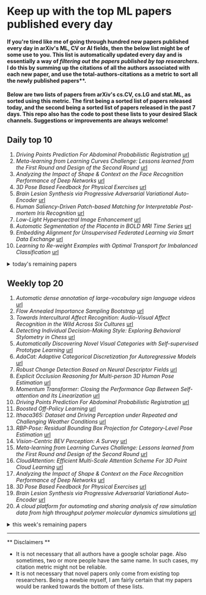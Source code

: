 # Keep up with the top ML papers published every day

#### If you're tired like me of going through hundred new papers published every day in arXiv's ML, CV or AI fields, then the below list might be of some use to you. This list is automatically updated every day and is essentially a way of *filtering out the papers published by top researchers*. I do this by summing up the citations of all the authors associated with each new paper, and use the total-authors-citations as a metric to sort all the newly published papers**. 

#### Below are two lists of papers from arXiv's cs.CV, cs.LG and stat.ML, as sorted using this metric. The first being a sorted list of papers released today, and the second being a sorted list of papers released in the past 7 days. This repo also has the code to post these lists to your desired Slack channels. Suggestions or improvements are always welcome!

## Daily top 10
1. *Driving Points Prediction For Abdominal Probabilistic Registration* [url](http://arxiv.org/abs/2208.03232v1)
2. *Meta-learning from Learning Curves Challenge: Lessons learned from the First Round and Design of the Second Round* [url](http://arxiv.org/abs/2208.02821v1)
3. *Analyzing the Impact of Shape & Context on the Face Recognition Performance of Deep Networks* [url](http://arxiv.org/abs/2208.02991v1)
4. *3D Pose Based Feedback for Physical Exercises* [url](http://arxiv.org/abs/2208.03257v1)
5. *Brain Lesion Synthesis via Progressive Adversarial Variational Auto-Encoder* [url](http://arxiv.org/abs/2208.03203v1)
6. *Human Saliency-Driven Patch-based Matching for Interpretable Post-mortem Iris Recognition* [url](http://arxiv.org/abs/2208.03138v1)
7. *Low-Light Hyperspectral Image Enhancement* [url](http://arxiv.org/abs/2208.03042v1)
8. *Automatic Segmentation of the Placenta in BOLD MRI Time Series* [url](http://arxiv.org/abs/2208.02895v1)
9. *Embedding Alignment for Unsupervised Federated Learning via Smart Data Exchange* [url](http://arxiv.org/abs/2208.02856v1)
10. *Learning to Re-weight Examples with Optimal Transport for Imbalanced Classification* [url](http://arxiv.org/abs/2208.02951v1)
<details><summary>today's remaining papers</summary>
  <ol start=11>
    <li><i>Redesigning Multi-Scale Neural Network for Crowd Counting</i> <a href="http://arxiv.org/abs/2208.02894v1">url</a></li>
    <li><i>Towards Antisymmetric Neural Ansatz Separation</i> <a href="http://arxiv.org/abs/2208.03264v1">url</a></li>
    <li><i>RadTex: Learning Efficient Radiograph Representations from Text Reports</i> <a href="http://arxiv.org/abs/2208.03218v1">url</a></li>
    <li><i>Tailoring to the Tails: Risk Measures for Fine-Grained Tail Sensitivity</i> <a href="http://arxiv.org/abs/2208.03066v1">url</a></li>
    <li><i>Exploring Resolution and Degradation Clues as Self-supervised Signal for Low Quality Object Detection</i> <a href="http://arxiv.org/abs/2208.03062v1">url</a></li>
    <li><i>Multi-fidelity surrogate modeling using long short-term memory networks</i> <a href="http://arxiv.org/abs/2208.03115v1">url</a></li>
    <li><i>MOVE: Effective and Harmless Ownership Verification via Embedded External Features</i> <a href="http://arxiv.org/abs/2208.02820v1">url</a></li>
    <li><i>Disentangling 3D Attributes from a Single 2D Image: Human Pose, Shape and Garment</i> <a href="http://arxiv.org/abs/2208.03167v1">url</a></li>
    <li><i>Improved post-hoc probability calibration for out-of-domain MRI segmentation</i> <a href="http://arxiv.org/abs/2208.02870v1">url</a></li>
    <li><i>Interpretable Distribution Shift Detection using Optimal Transport</i> <a href="http://arxiv.org/abs/2208.02896v1">url</a></li>
    <li><i>Almost-Orthogonal Layers for Efficient General-Purpose Lipschitz Networks</i> <a href="http://arxiv.org/abs/2208.03160v1">url</a></li>
    <li><i>LaTTe: Language Trajectory TransformEr</i> <a href="http://arxiv.org/abs/2208.02918v1">url</a></li>
    <li><i>Catoni-style Confidence Sequences under Infinite Variance</i> <a href="http://arxiv.org/abs/2208.03185v1">url</a></li>
    <li><i>Self-Ensembling Vision Transformer (SEViT) for Robust Medical Image Classification</i> <a href="http://arxiv.org/abs/2208.02851v1">url</a></li>
    <li><i>Non-Asymptotic Analysis of Ensemble Kalman Updates: Effective Dimension and Localization</i> <a href="http://arxiv.org/abs/2208.03246v1">url</a></li>
    <li><i>Calibrate the inter-observer segmentation uncertainty via diagnosis-first principle</i> <a href="http://arxiv.org/abs/2208.03016v1">url</a></li>
    <li><i>COPER: Continuous Patient State Perceiver</i> <a href="http://arxiv.org/abs/2208.03196v1">url</a></li>
    <li><i>Instance As Identity: A Generic Online Paradigm for Video Instance Segmentation</i> <a href="http://arxiv.org/abs/2208.03079v1">url</a></li>
    <li><i>Latent Multi-Relation Reasoning for GAN-Prior based Image Super-Resolution</i> <a href="http://arxiv.org/abs/2208.02861v1">url</a></li>
    <li><i>Deep Learning-based Segmentation of Pleural Effusion From Ultrasound Using Coordinate Convolutions</i> <a href="http://arxiv.org/abs/2208.03305v1">url</a></li>
    <li><i>A Holistic Approach to Undesired Content Detection in the Real World</i> <a href="http://arxiv.org/abs/2208.03274v1">url</a></li>
    <li><i>Why Do Networks Need Negative Weights?</i> <a href="http://arxiv.org/abs/2208.03211v1">url</a></li>
    <li><i>TransPillars: Coarse-to-Fine Aggregation for Multi-Frame 3D Object Detection</i> <a href="http://arxiv.org/abs/2208.03141v1">url</a></li>
    <li><i>GNN4REL: Graph Neural Networks for Predicting Circuit Reliability Degradation</i> <a href="http://arxiv.org/abs/2208.02868v1">url</a></li>
    <li><i>BoxShrink: From Bounding Boxes to Segmentation Masks</i> <a href="http://arxiv.org/abs/2208.03142v1">url</a></li>
    <li><i>Deep Bayesian Active-Learning-to-Rank for Endoscopic Image Data</i> <a href="http://arxiv.org/abs/2208.03020v1">url</a></li>
    <li><i>Unsupervised Tissue Segmentation via Deep Constrained Gaussian Network</i> <a href="http://arxiv.org/abs/2208.02912v1">url</a></li>
    <li><i>TIC: Text-Guided Image Colorization</i> <a href="http://arxiv.org/abs/2208.02843v1">url</a></li>
    <li><i>Adaptive Stochastic Gradient Descent for Fast and Communication-Efficient Distributed Learning</i> <a href="http://arxiv.org/abs/2208.03134v1">url</a></li>
    <li><i>Towards Augmented Microscopy with Reinforcement Learning-Enhanced Workflows</i> <a href="http://arxiv.org/abs/2208.02865v1">url</a></li>
    <li><i>Real-time Gesture Animation Generation from Speech for Virtual Human Interaction</i> <a href="http://arxiv.org/abs/2208.03244v1">url</a></li>
    <li><i>Learning Spatiotemporal Frequency-Transformer for Compressed Video Super-Resolution</i> <a href="http://arxiv.org/abs/2208.03012v1">url</a></li>
    <li><i>Adversarial Robustness of MR Image Reconstruction under Realistic Perturbations</i> <a href="http://arxiv.org/abs/2208.03161v1">url</a></li>
    <li><i>Discover the Mysteries of the Maya: Selected Contributions from the Machine Learning Challenge & The Discovery Challenge Workshop at ECML PKDD 2021</i> <a href="http://arxiv.org/abs/2208.03163v1">url</a></li>
    <li><i>Human Decision Makings on Curriculum Reinforcement Learning with Difficulty Adjustment</i> <a href="http://arxiv.org/abs/2208.02932v1">url</a></li>
    <li><i>PointConvFormer: Revenge of the Point-based Convolution</i> <a href="http://arxiv.org/abs/2208.02879v1">url</a></li>
    <li><i>FBI: Fingerprinting models with Benign Inputs</i> <a href="http://arxiv.org/abs/2208.03169v1">url</a></li>
    <li><i>Decision SincNet: Neurocognitive models of decision making that predict cognitive processes from neural signals</i> <a href="http://arxiv.org/abs/2208.02845v1">url</a></li>
    <li><i>On the non-universality of deep learning: quantifying the cost of symmetry</i> <a href="http://arxiv.org/abs/2208.03113v1">url</a></li>
    <li><i>A Novel Enhanced Convolution Neural Network with Extreme Learning Machine: Facial Emotional Recognition in Psychology Practices</i> <a href="http://arxiv.org/abs/2208.02953v1">url</a></li>
    <li><i>Research: Modeling Price Elasticity for Occupancy Prediction in Hotel Dynamic Pricing</i> <a href="http://arxiv.org/abs/2208.03135v1">url</a></li>
    <li><i>Explanation of Machine Learning Models of Colon Cancer Using SHAP Considering Interaction Effects</i> <a href="http://arxiv.org/abs/2208.03112v1">url</a></li>
    <li><i>Task-Balanced Distillation for Object Detection</i> <a href="http://arxiv.org/abs/2208.03006v1">url</a></li>
    <li><i>Bias and Fairness in Computer Vision Applications of the Criminal Justice System</i> <a href="http://arxiv.org/abs/2208.03209v1">url</a></li>
    <li><i>ChiQA: A Large Scale Image-based Real-World Question Answering Dataset for Multi-Modal Understanding</i> <a href="http://arxiv.org/abs/2208.03030v1">url</a></li>
    <li><i>TransMatting: Enhancing Transparent Objects Matting with Transformers</i> <a href="http://arxiv.org/abs/2208.03007v1">url</a></li>
    <li><i>Fixed-Point Automatic Differentiation of Forward--Backward Splitting Algorithms for Partly Smooth Functions</i> <a href="http://arxiv.org/abs/2208.03107v1">url</a></li>
    <li><i>Deep Feature Learning for Medical Acoustics</i> <a href="http://arxiv.org/abs/2208.03084v1">url</a></li>
    <li><i>Rethinking Degradation: Radiograph Super-Resolution via AID-SRGAN</i> <a href="http://arxiv.org/abs/2208.03008v1">url</a></li>
    <li><i>Differentially Private Counterfactuals via Functional Mechanism</i> <a href="http://arxiv.org/abs/2208.02878v1">url</a></li>
    <li><i>Sample Complexity of Policy-Based Methods under Off-Policy Sampling and Linear Function Approximation</i> <a href="http://arxiv.org/abs/2208.03247v1">url</a></li>
    <li><i>Deep Surrogate of Modular Multi Pump using Active Learning</i> <a href="http://arxiv.org/abs/2208.02840v1">url</a></li>
    <li><i>Out of the BLEU: how should we assess quality of the Code Generation models?</i> <a href="http://arxiv.org/abs/2208.03133v1">url</a></li>
    <li><i>Machine Learning and Bioinformatics for Diagnosis Analysis of Obesity Spectrum Disorders</i> <a href="http://arxiv.org/abs/2208.03139v1">url</a></li>
    <li><i>Cohort comfort models -- Using occupants' similarity to predict personal thermal preference with less data</i> <a href="http://arxiv.org/abs/2208.03078v1">url</a></li>
    <li><i>Interpretable Uncertainty Quantification in AI for HEP</i> <a href="http://arxiv.org/abs/2208.03284v1">url</a></li>
    <li><i>Global Pointer: Novel Efficient Span-based Approach for Named Entity Recognition</i> <a href="http://arxiv.org/abs/2208.03054v1">url</a></li>
    <li><i>ZLPR: A Novel Loss for Multi-label Classification</i> <a href="http://arxiv.org/abs/2208.02955v1">url</a></li>
    <li><i>BrainFormer: A Hybrid CNN-Transformer Model for Brain fMRI Data Classification</i> <a href="http://arxiv.org/abs/2208.03028v1">url</a></li>
    <li><i>Applied monocular reconstruction of parametric faces with domain engineering</i> <a href="http://arxiv.org/abs/2208.02935v1">url</a></li>
    <li><i>Parameter Averaging for Robust Explainability</i> <a href="http://arxiv.org/abs/2208.03249v1">url</a></li>
    <li><i>Blockwise Temporal-Spatial Pathway Network</i> <a href="http://arxiv.org/abs/2208.03040v1">url</a></li>
    <li><i>CIGAN: A Python Package for Handling Class Imbalance using Generative Adversarial Networks</i> <a href="http://arxiv.org/abs/2208.02931v1">url</a></li>
    <li><i>Learning to Generate 3D Shapes from a Single Example</i> <a href="http://arxiv.org/abs/2208.02946v1">url</a></li>
    <li><i>PGX: A Multi-level GNN Explanation Framework Based on Separate Knowledge Distillation Processes</i> <a href="http://arxiv.org/abs/2208.03075v1">url</a></li>
    <li><i>A Cooperation Graph Approach for Multiagent Sparse Reward Reinforcement Learning</i> <a href="http://arxiv.org/abs/2208.03002v1">url</a></li>
    <li><i>Hybrid Multimodal Feature Extraction, Mining and Fusion for Sentiment Analysis</i> <a href="http://arxiv.org/abs/2208.03051v1">url</a></li>
    <li><i>Dynamic Adaptive and Adversarial Graph Convolutional Network for Traffic Forecasting</i> <a href="http://arxiv.org/abs/2208.03063v1">url</a></li>
    <li><i>Learning programs with magic values</i> <a href="http://arxiv.org/abs/2208.03238v1">url</a></li>
    <li><i>Distance-based detection of out-of-distribution silent failures for Covid-19 lung lesion segmentation</i> <a href="http://arxiv.org/abs/2208.03217v1">url</a></li>
    <li><i>Data-free Backdoor Removal based on Channel Lipschitzness</i> <a href="http://arxiv.org/abs/2208.03111v1">url</a></li>
    <li><i>Compressing (Multidimensional) Learned Bloom Filters</i> <a href="http://arxiv.org/abs/2208.03029v1">url</a></li>
    <li><i>An Efficient Person Clustering Algorithm for Open Checkout-free Groceries</i> <a href="http://arxiv.org/abs/2208.02973v1">url</a></li>
    <li><i>Model Blending for Text Classification</i> <a href="http://arxiv.org/abs/2208.02819v1">url</a></li>
    <li><i>Convolutional Ensembling based Few-Shot Defect Detection Technique</i> <a href="http://arxiv.org/abs/2208.03288v1">url</a></li>
    <li><i>A Model-Oriented Approach for Lifting Symmetries in Answer Set Programming</i> <a href="http://arxiv.org/abs/2208.03095v1">url</a></li>
    <li><i>A Non-Asymptotic Framework for Approximate Message Passing in Spiked Models</i> <a href="http://arxiv.org/abs/2208.03313v1">url</a></li>
    <li><i>Lethal Dose Conjecture on Data Poisoning</i> <a href="http://arxiv.org/abs/2208.03309v1">url</a></li>
    <li><i>Accelerating discrete dislocation dynamics simulations with graph neural networks</i> <a href="http://arxiv.org/abs/2208.03296v1">url</a></li>
    <li><i>Neighborhood Collective Estimation for Noisy Label Identification and Correction</i> <a href="http://arxiv.org/abs/2208.03207v1">url</a></li>
    <li><i>Task-agnostic Continual Hippocampus Segmentation for Smooth Population Shifts</i> <a href="http://arxiv.org/abs/2208.03206v1">url</a></li>
    <li><i>A Lightweight Machine Learning Pipeline for LiDAR-simulation</i> <a href="http://arxiv.org/abs/2208.03130v1">url</a></li>
    <li><i>MorDeephy: Face Morphing Detection Via Fused Classification</i> <a href="http://arxiv.org/abs/2208.03110v1">url</a></li>
    <li><i>Sinusoidal Sensitivity Calculation for Line Segment Geometries</i> <a href="http://arxiv.org/abs/2208.03059v1">url</a></li>
    <li><i>Localized Sparse Incomplete Multi-view Clustering</i> <a href="http://arxiv.org/abs/2208.02998v1">url</a></li>
    <li><i>Memory-Guided Collaborative Attention for Nighttime Thermal Infrared Image Colorization</i> <a href="http://arxiv.org/abs/2208.02960v1">url</a></li>
    <li><i>Joint Attention-Driven Domain Fusion and Noise-Tolerant Learning for Multi-Source Domain Adaptation</i> <a href="http://arxiv.org/abs/2208.02947v1">url</a></li>
    <li><i>ACE: Adaptive Constraint-aware Early Stopping in Hyperparameter Optimization</i> <a href="http://arxiv.org/abs/2208.02922v1">url</a></li>
    <li><i>A Novel Automated Classification and Segmentation for COVID-19 using 3D CT Scans</i> <a href="http://arxiv.org/abs/2208.02910v1">url</a></li>
    <li><i>Learning the Trading Algorithm in Simulated Markets with Non-stationary Continuum Bandits</i> <a href="http://arxiv.org/abs/2208.02901v1">url</a></li>
    <li><i>Improving Fuzzy-Logic based Map-Matching Method with Trajectory Stay-Point Detection</i> <a href="http://arxiv.org/abs/2208.02881v1">url</a></li>
  </ol>
</details>

## Weekly top 20
1. *Automatic dense annotation of large-vocabulary sign language videos* [url](http://arxiv.org/abs/2208.02802v1)
2. *Flow Annealed Importance Sampling Bootstrap* [url](http://arxiv.org/abs/2208.01893v1)
3. *Towards Intercultural Affect Recognition: Audio-Visual Affect Recognition in the Wild Across Six Cultures* [url](http://arxiv.org/abs/2208.00344v1)
4. *Detecting Individual Decision-Making Style: Exploring Behavioral Stylometry in Chess* [url](http://arxiv.org/abs/2208.01366v1)
5. *Automatically Discovering Novel Visual Categories with Self-supervised Prototype Learning* [url](http://arxiv.org/abs/2208.00979v1)
6. *AdaCat: Adaptive Categorical Discretization for Autoregressive Models* [url](http://arxiv.org/abs/2208.02246v1)
7. *Robust Change Detection Based on Neural Descriptor Fields* [url](http://arxiv.org/abs/2208.01014v1)
8. *Explicit Occlusion Reasoning for Multi-person 3D Human Pose Estimation* [url](http://arxiv.org/abs/2208.00090v1)
9. *Momentum Transformer: Closing the Performance Gap Between Self-attention and Its Linearization* [url](http://arxiv.org/abs/2208.00579v1)
10. *Driving Points Prediction For Abdominal Probabilistic Registration* [url](http://arxiv.org/abs/2208.03232v1)
11. *Boosted Off-Policy Learning* [url](http://arxiv.org/abs/2208.01148v1)
12. *Ithaca365: Dataset and Driving Perception under Repeated and Challenging Weather Conditions* [url](http://arxiv.org/abs/2208.01166v1)
13. *RBP-Pose: Residual Bounding Box Projection for Category-Level Pose Estimation* [url](http://arxiv.org/abs/2208.00237v1)
14. *Vision-Centric BEV Perception: A Survey* [url](http://arxiv.org/abs/2208.02797v1)
15. *Meta-learning from Learning Curves Challenge: Lessons learned from the First Round and Design of the Second Round* [url](http://arxiv.org/abs/2208.02821v1)
16. *CloudAttention: Efficient Multi-Scale Attention Scheme For 3D Point Cloud Learning* [url](http://arxiv.org/abs/2208.00524v1)
17. *Analyzing the Impact of Shape & Context on the Face Recognition Performance of Deep Networks* [url](http://arxiv.org/abs/2208.02991v1)
18. *3D Pose Based Feedback for Physical Exercises* [url](http://arxiv.org/abs/2208.03257v1)
19. *Brain Lesion Synthesis via Progressive Adversarial Variational Auto-Encoder* [url](http://arxiv.org/abs/2208.03203v1)
20. *A cloud platform for automating and sharing analysis of raw simulation data from high throughput polymer molecular dynamics simulations* [url](http://arxiv.org/abs/2208.01692v1)
<details><summary>this week's remaining papers</summary>
  <ol start=21>
    <li><i>Human Saliency-Driven Patch-based Matching for Interpretable Post-mortem Iris Recognition</i> <a href="http://arxiv.org/abs/2208.03138v1">url</a></li>
    <li><i>Low-Light Hyperspectral Image Enhancement</i> <a href="http://arxiv.org/abs/2208.03042v1">url</a></li>
    <li><i>Meta-DETR: Image-Level Few-Shot Detection with Inter-Class Correlation Exploitation</i> <a href="http://arxiv.org/abs/2208.00219v1">url</a></li>
    <li><i>Exploring Generative Neural Temporal Point Process</i> <a href="http://arxiv.org/abs/2208.01874v1">url</a></li>
    <li><i>Speckle2Speckle: Unsupervised Learning of Ultrasound Speckle Filtering Without Clean Data</i> <a href="http://arxiv.org/abs/2208.00402v1">url</a></li>
    <li><i>DA$^2$ Dataset: Toward Dexterity-Aware Dual-Arm Grasping</i> <a href="http://arxiv.org/abs/2208.00408v1">url</a></li>
    <li><i>Self-supervised learning with rotation-invariant kernels</i> <a href="http://arxiv.org/abs/2208.00789v1">url</a></li>
    <li><i>Unsupervised Flow Refinement near Motion Boundaries</i> <a href="http://arxiv.org/abs/2208.02305v1">url</a></li>
    <li><i>An Image is Worth One Word: Personalizing Text-to-Image Generation using Textual Inversion</i> <a href="http://arxiv.org/abs/2208.01618v1">url</a></li>
    <li><i>Counterfactual Image Synthesis for Discovery of Personalized Predictive Image Markers</i> <a href="http://arxiv.org/abs/2208.02311v1">url</a></li>
    <li><i>Bayesian regularization of empirical MDPs</i> <a href="http://arxiv.org/abs/2208.02362v1">url</a></li>
    <li><i>OmniCity: Omnipotent City Understanding with Multi-level and Multi-view Images</i> <a href="http://arxiv.org/abs/2208.00928v1">url</a></li>
    <li><i>A Multifaceted Benchmarking of Synthetic Electronic Health Record Generation Models</i> <a href="http://arxiv.org/abs/2208.01230v1">url</a></li>
    <li><i>DRSOM: A Dimension Reduced Second-Order Method and Preliminary Analyses</i> <a href="http://arxiv.org/abs/2208.00208v1">url</a></li>
    <li><i>Prompt-to-Prompt Image Editing with Cross Attention Control</i> <a href="http://arxiv.org/abs/2208.01626v1">url</a></li>
    <li><i>Disentangled Representation Learning for RF Fingerprint Extraction under Unknown Channel Statistics</i> <a href="http://arxiv.org/abs/2208.02724v1">url</a></li>
    <li><i>Pedestrian-Robot Interactions on Autonomous Crowd Navigation: Reactive Control Methods and Evaluation Metrics</i> <a href="http://arxiv.org/abs/2208.02121v1">url</a></li>
    <li><i>What Can Transformers Learn In-Context? A Case Study of Simple Function Classes</i> <a href="http://arxiv.org/abs/2208.01066v1">url</a></li>
    <li><i>Metadata-enhanced contrastive learning from retinal optical coherence tomography images</i> <a href="http://arxiv.org/abs/2208.02529v1">url</a></li>
    <li><i>Retrieval of surgical phase transitions using reinforcement learning</i> <a href="http://arxiv.org/abs/2208.00902v1">url</a></li>
    <li><i>Fast Two-step Blind Optical Aberration Correction</i> <a href="http://arxiv.org/abs/2208.00950v1">url</a></li>
    <li><i>Learning Object Manipulation Skills from Video via Approximate Differentiable Physics</i> <a href="http://arxiv.org/abs/2208.01960v1">url</a></li>
    <li><i>The Power and Limitation of Pretraining-Finetuning for Linear Regression under Covariate Shift</i> <a href="http://arxiv.org/abs/2208.01857v1">url</a></li>
    <li><i>Unitary Approximate Message Passing for Matrix Factorization</i> <a href="http://arxiv.org/abs/2208.00422v1">url</a></li>
    <li><i>Infant movement classification through pressure distribution analysis -- added value for research and clinical implementation</i> <a href="http://arxiv.org/abs/2208.00884v1">url</a></li>
    <li><i>MobileNeRF: Exploiting the Polygon Rasterization Pipeline for Efficient Neural Field Rendering on Mobile Architectures</i> <a href="http://arxiv.org/abs/2208.00277v1">url</a></li>
    <li><i>Masked Vision and Language Modeling for Multi-modal Representation Learning</i> <a href="http://arxiv.org/abs/2208.02131v1">url</a></li>
    <li><i>Expanding Language-Image Pretrained Models for General Video Recognition</i> <a href="http://arxiv.org/abs/2208.02816v1">url</a></li>
    <li><i>Lossy compression of multidimensional medical images using sinusoidal activation networks: an evaluation study</i> <a href="http://arxiv.org/abs/2208.01602v1">url</a></li>
    <li><i>Understanding Adversarial Imitation Learning in Small Sample Regime: A Stage-coupled Analysis</i> <a href="http://arxiv.org/abs/2208.01899v1">url</a></li>
    <li><i>Automatic Segmentation of the Placenta in BOLD MRI Time Series</i> <a href="http://arxiv.org/abs/2208.02895v1">url</a></li>
    <li><i>Adaptive Edge Offloading for Image Classification Under Rate Limit</i> <a href="http://arxiv.org/abs/2208.00485v1">url</a></li>
    <li><i>Mates2Motion: Learning How Mechanical CAD Assemblies Work</i> <a href="http://arxiv.org/abs/2208.01779v1">url</a></li>
    <li><i>Personalised recommendations of sleep behaviour with neural networks using sleep diaries captured in Sleepio</i> <a href="http://arxiv.org/abs/2208.00033v1">url</a></li>
    <li><i>A Real-time Edge-AI System for Reef Surveys</i> <a href="http://arxiv.org/abs/2208.00598v1">url</a></li>
    <li><i>Embedding Alignment for Unsupervised Federated Learning via Smart Data Exchange</i> <a href="http://arxiv.org/abs/2208.02856v1">url</a></li>
    <li><i>T4DT: Tensorizing Time for Learning Temporal 3D Visual Data</i> <a href="http://arxiv.org/abs/2208.01421v1">url</a></li>
    <li><i>Edge-centric Optimization of Multi-modal ML-driven eHealth Applications</i> <a href="http://arxiv.org/abs/2208.02597v1">url</a></li>
    <li><i>Sequence Model Imitation Learning with Unobserved Contexts</i> <a href="http://arxiv.org/abs/2208.02225v1">url</a></li>
    <li><i>MT-SNN: Spiking Neural Network that Enables Single-Tasking of Multiple Tasks</i> <a href="http://arxiv.org/abs/2208.01522v1">url</a></li>
    <li><i>Learning to Re-weight Examples with Optimal Transport for Imbalanced Classification</i> <a href="http://arxiv.org/abs/2208.02951v1">url</a></li>
    <li><i>Redesigning Multi-Scale Neural Network for Crowd Counting</i> <a href="http://arxiv.org/abs/2208.02894v1">url</a></li>
    <li><i>Fine-Grained Semantically Aligned Vision-Language Pre-Training</i> <a href="http://arxiv.org/abs/2208.02515v1">url</a></li>
    <li><i>MAFW: A Large-scale, Multi-modal, Compound Affective Database for Dynamic Facial Expression Recognition in the Wild</i> <a href="http://arxiv.org/abs/2208.00847v1">url</a></li>
    <li><i>A Modified PINN Approach for Identifiable Compartmental Models in Epidemiology with Applications to COVID-19</i> <a href="http://arxiv.org/abs/2208.01169v1">url</a></li>
    <li><i>Per-Clip Video Object Segmentation</i> <a href="http://arxiv.org/abs/2208.01924v1">url</a></li>
    <li><i>A Survey on Masked Autoencoder for Self-supervised Learning in Vision and Beyond</i> <a href="http://arxiv.org/abs/2208.00173v1">url</a></li>
    <li><i>UnrealEgo: A New Dataset for Robust Egocentric 3D Human Motion Capture</i> <a href="http://arxiv.org/abs/2208.01633v1">url</a></li>
    <li><i>Towards Antisymmetric Neural Ansatz Separation</i> <a href="http://arxiv.org/abs/2208.03264v1">url</a></li>
    <li><i>Generative Bias for Visual Question Answering</i> <a href="http://arxiv.org/abs/2208.00690v1">url</a></li>
    <li><i>Understanding the classes better with class-specific and rule-specific feature selection, and redundancy control in a fuzzy rule based framework</i> <a href="http://arxiv.org/abs/2208.01294v1">url</a></li>
    <li><i>RadTex: Learning Efficient Radiograph Representations from Text Reports</i> <a href="http://arxiv.org/abs/2208.03218v1">url</a></li>
    <li><i>Neural Correspondence Field for Object Pose Estimation</i> <a href="http://arxiv.org/abs/2208.00113v1">url</a></li>
    <li><i>Tackling Neural Architecture Search With Quality Diversity Optimization</i> <a href="http://arxiv.org/abs/2208.00204v1">url</a></li>
    <li><i>Optimal Rates for Regularized Conditional Mean Embedding Learning</i> <a href="http://arxiv.org/abs/2208.01711v1">url</a></li>
    <li><i>Tailoring to the Tails: Risk Measures for Fine-Grained Tail Sensitivity</i> <a href="http://arxiv.org/abs/2208.03066v1">url</a></li>
    <li><i>Equivariant Disentangled Transformation for Domain Generalization under Combination Shift</i> <a href="http://arxiv.org/abs/2208.02011v1">url</a></li>
    <li><i>Free-HeadGAN: Neural Talking Head Synthesis with Explicit Gaze Control</i> <a href="http://arxiv.org/abs/2208.02210v1">url</a></li>
    <li><i>Exploring Resolution and Degradation Clues as Self-supervised Signal for Low Quality Object Detection</i> <a href="http://arxiv.org/abs/2208.03062v1">url</a></li>
    <li><i>Non-Line-of-Sight Tracking and Mapping with an Active Corner Camera</i> <a href="http://arxiv.org/abs/2208.01702v1">url</a></li>
    <li><i>Exploring the GLIDE model for Human Action-effect Prediction</i> <a href="http://arxiv.org/abs/2208.01136v1">url</a></li>
    <li><i>How Much Privacy Does Federated Learning with Secure Aggregation Guarantee?</i> <a href="http://arxiv.org/abs/2208.02304v1">url</a></li>
    <li><i>Generating Complex 4D Expression Transitions by Learning Face Landmark Trajectories</i> <a href="http://arxiv.org/abs/2208.00050v1">url</a></li>
    <li><i>DAPDAG: Domain Adaptation via Perturbed DAG Reconstruction</i> <a href="http://arxiv.org/abs/2208.01373v1">url</a></li>
    <li><i>Analog Gated Recurrent Neural Network for Detecting Chewing Events</i> <a href="http://arxiv.org/abs/2208.01201v1">url</a></li>
    <li><i>AlexaTM 20B: Few-Shot Learning Using a Large-Scale Multilingual Seq2Seq Model</i> <a href="http://arxiv.org/abs/2208.01448v1">url</a></li>
    <li><i>Efficient Personalized Learning for Wearable Health Applications using HyperDimensional Computing</i> <a href="http://arxiv.org/abs/2208.01095v1">url</a></li>
    <li><i>Probabilistic forecasts of extreme heatwaves using convolutional neural networks in a regime of lack of data</i> <a href="http://arxiv.org/abs/2208.00971v1">url</a></li>
    <li><i>Differentially Private Vertical Federated Clustering</i> <a href="http://arxiv.org/abs/2208.01700v1">url</a></li>
    <li><i>Dilated Context Integrated Network with Cross-Modal Consensus for Temporal Emotion Localization in Videos</i> <a href="http://arxiv.org/abs/2208.01954v1">url</a></li>
    <li><i>Unifying Approaches in Data Subset Selection via Fisher Information and Information-Theoretic Quantities</i> <a href="http://arxiv.org/abs/2208.00549v1">url</a></li>
    <li><i>Negative Frames Matter in Egocentric Visual Query 2D Localization</i> <a href="http://arxiv.org/abs/2208.01949v1">url</a></li>
    <li><i>P2P: Tuning Pre-trained Image Models for Point Cloud Analysis with Point-to-Pixel Prompting</i> <a href="http://arxiv.org/abs/2208.02812v1">url</a></li>
    <li><i>The Face of Affective Disorders</i> <a href="http://arxiv.org/abs/2208.01369v1">url</a></li>
    <li><i>SC6D: Symmetry-agnostic and Correspondence-free 6D Object Pose Estimation</i> <a href="http://arxiv.org/abs/2208.02129v1">url</a></li>
    <li><i>Fashion Recommendation Based on Style and Social Events</i> <a href="http://arxiv.org/abs/2208.00725v1">url</a></li>
    <li><i>Deconstructing Self-Supervised Monocular Reconstruction: The Design Decisions that Matter</i> <a href="http://arxiv.org/abs/2208.01489v1">url</a></li>
    <li><i>Multi-fidelity surrogate modeling using long short-term memory networks</i> <a href="http://arxiv.org/abs/2208.03115v1">url</a></li>
    <li><i>Explaining Classifiers Trained on Raw Hierarchical Multiple-Instance Data</i> <a href="http://arxiv.org/abs/2208.02694v1">url</a></li>
    <li><i>MOVE: Effective and Harmless Ownership Verification via Embedded External Features</i> <a href="http://arxiv.org/abs/2208.02820v1">url</a></li>
    <li><i>On the Evaluation of User Privacy in Deep Neural Networks using Timing Side Channel</i> <a href="http://arxiv.org/abs/2208.01113v1">url</a></li>
    <li><i>Attacking Adversarial Defences by Smoothing the Loss Landscape</i> <a href="http://arxiv.org/abs/2208.00862v1">url</a></li>
    <li><i>MulViMotion: Shape-aware 3D Myocardial Motion Tracking from Multi-View Cardiac MRI</i> <a href="http://arxiv.org/abs/2208.00034v1">url</a></li>
    <li><i>Implicit Two-Tower Policies</i> <a href="http://arxiv.org/abs/2208.01191v1">url</a></li>
    <li><i>Multimodal Generation of Novel Action Appearances for Synthetic-to-Real Recognition of Activities of Daily Living</i> <a href="http://arxiv.org/abs/2208.01910v1">url</a></li>
    <li><i>A New Kind of Adversarial Example</i> <a href="http://arxiv.org/abs/2208.02430v1">url</a></li>
    <li><i>Is current research on adversarial robustness addressing the right problem?</i> <a href="http://arxiv.org/abs/2208.00539v1">url</a></li>
    <li><i>Disentangling 3D Attributes from a Single 2D Image: Human Pose, Shape and Garment</i> <a href="http://arxiv.org/abs/2208.03167v1">url</a></li>
    <li><i>Improved post-hoc probability calibration for out-of-domain MRI segmentation</i> <a href="http://arxiv.org/abs/2208.02870v1">url</a></li>
    <li><i>FastGeodis: Fast Generalised Geodesic Distance Transform</i> <a href="http://arxiv.org/abs/2208.00001v1">url</a></li>
    <li><i>No Pattern, No Recognition: a Survey about Reproducibility and Distortion Issues of Text Clustering and Topic Modeling</i> <a href="http://arxiv.org/abs/2208.01712v1">url</a></li>
    <li><i>S$^2$Contact: Graph-based Network for 3D Hand-Object Contact Estimation with Semi-Supervised Learning</i> <a href="http://arxiv.org/abs/2208.00874v1">url</a></li>
    <li><i>Interpretable Distribution Shift Detection using Optimal Transport</i> <a href="http://arxiv.org/abs/2208.02896v1">url</a></li>
    <li><i>Approximate Bayesian Neural Operators: Uncertainty Quantification for Parametric PDEs</i> <a href="http://arxiv.org/abs/2208.01565v1">url</a></li>
    <li><i>Mobility-Aware Cooperative Caching in Vehicular Edge Computing Based on Asynchronous Federated and Deep Reinforcement Learning</i> <a href="http://arxiv.org/abs/2208.01219v1">url</a></li>
    <li><i>Pyramidal Denoising Diffusion Probabilistic Models</i> <a href="http://arxiv.org/abs/2208.01864v1">url</a></li>
    <li><i>One Node at a Time: Node-Level Network Classification</i> <a href="http://arxiv.org/abs/2208.02162v1">url</a></li>
    <li><i>Self-Supervised Traversability Prediction by Learning to Reconstruct Safe Terrain</i> <a href="http://arxiv.org/abs/2208.01329v1">url</a></li>
    <li><i>Counterfactual Intervention Feature Transfer for Visible-Infrared Person Re-identification</i> <a href="http://arxiv.org/abs/2208.00967v1">url</a></li>
    <li><i>Almost-Orthogonal Layers for Efficient General-Purpose Lipschitz Networks</i> <a href="http://arxiv.org/abs/2208.03160v1">url</a></li>
    <li><i>LaTTe: Language Trajectory TransformEr</i> <a href="http://arxiv.org/abs/2208.02918v1">url</a></li>
    <li><i>Video Question Answering with Iterative Video-Text Co-Tokenization</i> <a href="http://arxiv.org/abs/2208.00934v1">url</a></li>
    <li><i>AstroVision: Towards Autonomous Feature Detection and Description for Missions to Small Bodies Using Deep Learning</i> <a href="http://arxiv.org/abs/2208.02053v1">url</a></li>
    <li><i>Catoni-style Confidence Sequences under Infinite Variance</i> <a href="http://arxiv.org/abs/2208.03185v1">url</a></li>
    <li><i>Low-complexity CNNs for Acoustic Scene Classification</i> <a href="http://arxiv.org/abs/2208.01555v1">url</a></li>
    <li><i>Zero-Shot Style Transfer for Gesture Animation driven by Text and Speech using Adversarial Disentanglement of Multimodal Style Encoding</i> <a href="http://arxiv.org/abs/2208.01917v1">url</a></li>
    <li><i>KPI-BERT: A Joint Named Entity Recognition and Relation Extraction Model for Financial Reports</i> <a href="http://arxiv.org/abs/2208.02140v1">url</a></li>
    <li><i>Self-Ensembling Vision Transformer (SEViT) for Robust Medical Image Classification</i> <a href="http://arxiv.org/abs/2208.02851v1">url</a></li>
    <li><i>Cross-Modal Alignment Learning of Vision-Language Conceptual Systems</i> <a href="http://arxiv.org/abs/2208.01744v1">url</a></li>
    <li><i>Differentiable Predictive Control with Safety Guarantees: A Control Barrier Function Approach</i> <a href="http://arxiv.org/abs/2208.02319v1">url</a></li>
    <li><i>Delving into Effective Gradient Matching for Dataset Condensation</i> <a href="http://arxiv.org/abs/2208.00311v1">url</a></li>
    <li><i>Towards Understanding Mixture of Experts in Deep Learning</i> <a href="http://arxiv.org/abs/2208.02813v1">url</a></li>
    <li><i>Fast Hierarchical Deep Unfolding Network for Image Compressed Sensing</i> <a href="http://arxiv.org/abs/2208.01827v1">url</a></li>
    <li><i>Benchmarking Visual-Inertial Deep Multimodal Fusion for Relative Pose Regression and Odometry-aided Absolute Pose Regression</i> <a href="http://arxiv.org/abs/2208.00919v1">url</a></li>
    <li><i>An Evidential Neural Network Model for Regression Based on Random Fuzzy Numbers</i> <a href="http://arxiv.org/abs/2208.00647v1">url</a></li>
    <li><i>TAG: Boosting Text-VQA via Text-aware Visual Question-answer Generation</i> <a href="http://arxiv.org/abs/2208.01813v1">url</a></li>
    <li><i>Scrutinizing Shipment Records To Thwart Illegal Timber Trade</i> <a href="http://arxiv.org/abs/2208.00493v1">url</a></li>
    <li><i>Non-Asymptotic Analysis of Ensemble Kalman Updates: Effective Dimension and Localization</i> <a href="http://arxiv.org/abs/2208.03246v1">url</a></li>
    <li><i>RangL: A Reinforcement Learning Competition Platform</i> <a href="http://arxiv.org/abs/2208.00003v1">url</a></li>
    <li><i>Calibrate the inter-observer segmentation uncertainty via diagnosis-first principle</i> <a href="http://arxiv.org/abs/2208.03016v1">url</a></li>
    <li><i>Constructing Balance from Imbalance for Long-tailed Image Recognition</i> <a href="http://arxiv.org/abs/2208.02567v1">url</a></li>
    <li><i>Gradient descent provably escapes saddle points in the training of shallow ReLU networks</i> <a href="http://arxiv.org/abs/2208.02083v1">url</a></li>
    <li><i>Accurate Polygonal Mapping of Buildings in Satellite Imagery</i> <a href="http://arxiv.org/abs/2208.00609v1">url</a></li>
    <li><i>A New Implementation of Federated Learning for Privacy and Security Enhancement</i> <a href="http://arxiv.org/abs/2208.01826v1">url</a></li>
    <li><i>HPO X ELA: Investigating Hyperparameter Optimization Landscapes by Means of Exploratory Landscape Analysis</i> <a href="http://arxiv.org/abs/2208.00220v1">url</a></li>
    <li><i>COPER: Continuous Patient State Perceiver</i> <a href="http://arxiv.org/abs/2208.03196v1">url</a></li>
    <li><i>Instance As Identity: A Generic Online Paradigm for Video Instance Segmentation</i> <a href="http://arxiv.org/abs/2208.03079v1">url</a></li>
    <li><i>Impact Makes a Sound and Sound Makes an Impact: Sound Guides Representations and Explorations</i> <a href="http://arxiv.org/abs/2208.02680v1">url</a></li>
    <li><i>Curvature-informed multi-task learning for graph networks</i> <a href="http://arxiv.org/abs/2208.01684v1">url</a></li>
    <li><i>Latent Multi-Relation Reasoning for GAN-Prior based Image Super-Resolution</i> <a href="http://arxiv.org/abs/2208.02861v1">url</a></li>
    <li><i>Quality Evaluation of Arbitrary Style Transfer: Subjective Study and Objective Metric</i> <a href="http://arxiv.org/abs/2208.00623v1">url</a></li>
    <li><i>Heart rate estimation in intense exercise videos</i> <a href="http://arxiv.org/abs/2208.02509v1">url</a></li>
    <li><i>Simplex Clustering via sBeta with Applications to Online Adjustments of Black-Box Predictions</i> <a href="http://arxiv.org/abs/2208.00287v1">url</a></li>
    <li><i>Skeleton-Parted Graph Scattering Networks for 3D Human Motion Prediction</i> <a href="http://arxiv.org/abs/2208.00368v1">url</a></li>
    <li><i>Pattern Spotting and Image Retrieval in Historical Documents using Deep Hashing</i> <a href="http://arxiv.org/abs/2208.02397v1">url</a></li>
    <li><i>OCFR 2022: Competition on Occluded Face Recognition From Synthetically Generated Structure-Aware Occlusions</i> <a href="http://arxiv.org/abs/2208.02760v1">url</a></li>
    <li><i>PolarMix: A General Data Augmentation Technique for LiDAR Point Clouds</i> <a href="http://arxiv.org/abs/2208.00223v1">url</a></li>
    <li><i>A Bayesian Approach to Learning Bandit Structure in Markov Decision Processes</i> <a href="http://arxiv.org/abs/2208.00250v1">url</a></li>
    <li><i>DSR -- A dual subspace re-projection network for surface anomaly detection</i> <a href="http://arxiv.org/abs/2208.01521v1">url</a></li>
    <li><i>Learning Pseudo Front Depth for 2D Forward-Looking Sonar-based Multi-view Stereo</i> <a href="http://arxiv.org/abs/2208.00233v1">url</a></li>
    <li><i>MinVIS: A Minimal Video Instance Segmentation Framework without Video-based Training</i> <a href="http://arxiv.org/abs/2208.02245v1">url</a></li>
    <li><i>Deep Learning-based Segmentation of Pleural Effusion From Ultrasound Using Coordinate Convolutions</i> <a href="http://arxiv.org/abs/2208.03305v1">url</a></li>
    <li><i>A Holistic Approach to Undesired Content Detection in the Real World</i> <a href="http://arxiv.org/abs/2208.03274v1">url</a></li>
    <li><i>CLIFF: Carrying Location Information in Full Frames into Human Pose and Shape Estimation</i> <a href="http://arxiv.org/abs/2208.00571v1">url</a></li>
    <li><i>Why Do Networks Need Negative Weights?</i> <a href="http://arxiv.org/abs/2208.03211v1">url</a></li>
    <li><i>On the role of benchmarking data sets and simulations in method comparison studies</i> <a href="http://arxiv.org/abs/2208.01457v1">url</a></li>
    <li><i>TransPillars: Coarse-to-Fine Aggregation for Multi-Frame 3D Object Detection</i> <a href="http://arxiv.org/abs/2208.03141v1">url</a></li>
    <li><i>Occupancy Planes for Single-view RGB-D Human Reconstruction</i> <a href="http://arxiv.org/abs/2208.02817v1">url</a></li>
    <li><i>Robust Trajectory Prediction against Adversarial Attacks</i> <a href="http://arxiv.org/abs/2208.00094v1">url</a></li>
    <li><i>eco2AI: carbon emissions tracking of machine learning models as the first step towards sustainable AI</i> <a href="http://arxiv.org/abs/2208.00406v1">url</a></li>
    <li><i>Verification system based on long-range iris and Graph Siamese Neural Networks</i> <a href="http://arxiv.org/abs/2208.00785v1">url</a></li>
    <li><i>Graph Neural Networks Extract High-Resolution Cultivated Land Maps from Sentinel-2 Image Series</i> <a href="http://arxiv.org/abs/2208.02349v1">url</a></li>
    <li><i>A Multibranch Convolutional Neural Network for Hyperspectral Unmixing</i> <a href="http://arxiv.org/abs/2208.02361v1">url</a></li>
    <li><i>Success of Uncertainty-Aware Deep Models Depends on Data Manifold Geometry</i> <a href="http://arxiv.org/abs/2208.01705v1">url</a></li>
    <li><i>Link Prediction on Heterophilic Graphs via Disentangled Representation Learning</i> <a href="http://arxiv.org/abs/2208.01820v1">url</a></li>
    <li><i>Efficient Fine-Tuning of Compressed Language Models with Learners</i> <a href="http://arxiv.org/abs/2208.02070v1">url</a></li>
    <li><i>UniToBrain dataset: a Brain Perfusion Dataset</i> <a href="http://arxiv.org/abs/2208.00650v1">url</a></li>
    <li><i>One Object at a Time: Accurate and Robust Structure From Motion for Robots</i> <a href="http://arxiv.org/abs/2208.00487v1">url</a></li>
    <li><i>DAS: Densely-Anchored Sampling for Deep Metric Learning</i> <a href="http://arxiv.org/abs/2208.00119v1">url</a></li>
    <li><i>Quantum-Inspired Tensor Neural Networks for Partial Differential Equations</i> <a href="http://arxiv.org/abs/2208.02235v1">url</a></li>
    <li><i>Sampling Attacks on Meta Reinforcement Learning: A Minimax Formulation and Complexity Analysis</i> <a href="http://arxiv.org/abs/2208.00081v1">url</a></li>
    <li><i>Weakly Supervised Deep Instance Nuclei Detection using Points Annotation in 3D Cardiovascular Immunofluorescent Images</i> <a href="http://arxiv.org/abs/2208.00098v1">url</a></li>
    <li><i>ZeroMesh: Zero-shot Single-view 3D Mesh Reconstruction</i> <a href="http://arxiv.org/abs/2208.02676v1">url</a></li>
    <li><i>GNN4REL: Graph Neural Networks for Predicting Circuit Reliability Degradation</i> <a href="http://arxiv.org/abs/2208.02868v1">url</a></li>
    <li><i>Safe Policy Improvement Approaches and their Limitations</i> <a href="http://arxiv.org/abs/2208.00724v1">url</a></li>
    <li><i>Augmentation Learning for Semi-Supervised Classification</i> <a href="http://arxiv.org/abs/2208.01956v1">url</a></li>
    <li><i>Few-Shot Class-Incremental Learning from an Open-Set Perspective</i> <a href="http://arxiv.org/abs/2208.00147v1">url</a></li>
    <li><i>How Wide Convolutional Neural Networks Learn Hierarchical Tasks</i> <a href="http://arxiv.org/abs/2208.01003v1">url</a></li>
    <li><i>Skeleton-free Pose Transfer for Stylized 3D Characters</i> <a href="http://arxiv.org/abs/2208.00790v1">url</a></li>
    <li><i>Online Video Super-Resolution with Convolutional Kernel Bypass Graft</i> <a href="http://arxiv.org/abs/2208.02470v1">url</a></li>
    <li><i>BoxShrink: From Bounding Boxes to Segmentation Masks</i> <a href="http://arxiv.org/abs/2208.03142v1">url</a></li>
    <li><i>End-to-end deep learning for directly estimating grape yield from ground-based imagery</i> <a href="http://arxiv.org/abs/2208.02394v1">url</a></li>
    <li><i>Distilled Low Rank Neural Radiance Field with Quantization for Light Field Compression</i> <a href="http://arxiv.org/abs/2208.00164v1">url</a></li>
    <li><i>MULTIPAR: Supervised Irregular Tensor Factorization with Multi-task Learning</i> <a href="http://arxiv.org/abs/2208.00993v1">url</a></li>
    <li><i>Deep 360$^\circ$ Optical Flow Estimation Based on Multi-Projection Fusion</i> <a href="http://arxiv.org/abs/2208.00776v1">url</a></li>
    <li><i>Multi-modal volumetric concept activation to explain detection and classification of metastatic prostate cancer on PSMA-PET/CT</i> <a href="http://arxiv.org/abs/2208.02555v1">url</a></li>
    <li><i>Reconstructing Sparse Illicit Supply Networks: A Case Study of Multiplex Drug Trafficking Networks</i> <a href="http://arxiv.org/abs/2208.01739v1">url</a></li>
    <li><i>Cluster-to-adapt: Few Shot Domain Adaptation for Semantic Segmentation across Disjoint Labels</i> <a href="http://arxiv.org/abs/2208.02804v1">url</a></li>
    <li><i>Convolutional Fine-Grained Classification with Self-Supervised Target Relation Regularization</i> <a href="http://arxiv.org/abs/2208.01997v1">url</a></li>
    <li><i>Word-Level Fine-Grained Story Visualization</i> <a href="http://arxiv.org/abs/2208.02341v1">url</a></li>
    <li><i>Robot Policy Learning from Demonstration Using Advantage Weighting and Early Termination</i> <a href="http://arxiv.org/abs/2208.00478v1">url</a></li>
    <li><i>Analyzing Data-Centric Properties for Contrastive Learning on Graphs</i> <a href="http://arxiv.org/abs/2208.02810v1">url</a></li>
    <li><i>Multi-scale Sampling and Aggregation Network For High Dynamic Range Imaging</i> <a href="http://arxiv.org/abs/2208.02448v1">url</a></li>
    <li><i>PolarMOT: How Far Can Geometric Relations Take Us in 3D Multi-Object Tracking?</i> <a href="http://arxiv.org/abs/2208.01957v1">url</a></li>
    <li><i>Deep Bayesian Active-Learning-to-Rank for Endoscopic Image Data</i> <a href="http://arxiv.org/abs/2208.03020v1">url</a></li>
    <li><i>Assessing The Performance of YOLOv5 Algorithm for Detecting Volunteer Cotton Plants in Corn Fields at Three Different Growth Stages</i> <a href="http://arxiv.org/abs/2208.00519v1">url</a></li>
    <li><i>Centroids Matching: an efficient Continual Learning approach operating in the embedding space</i> <a href="http://arxiv.org/abs/2208.02048v1">url</a></li>
    <li><i>Globally Consistent Video Depth and Pose Estimation with Efficient Test-Time Training</i> <a href="http://arxiv.org/abs/2208.02709v1">url</a></li>
    <li><i>Unsupervised Tissue Segmentation via Deep Constrained Gaussian Network</i> <a href="http://arxiv.org/abs/2208.02912v1">url</a></li>
    <li><i>Cross-lingual Approaches for the Detection of Adverse Drug Reactions in German from a Patient's Perspective</i> <a href="http://arxiv.org/abs/2208.02031v1">url</a></li>
    <li><i>Subject-Specific Lesion Generation and Pseudo-Healthy Synthesis for Multiple Sclerosis Brain Images</i> <a href="http://arxiv.org/abs/2208.02135v1">url</a></li>
    <li><i>Learning to Incorporate Texture Saliency Adaptive Attention to Image Cartoonization</i> <a href="http://arxiv.org/abs/2208.01587v1">url</a></li>
    <li><i>DoF-NeRF: Depth-of-Field Meets Neural Radiance Fields</i> <a href="http://arxiv.org/abs/2208.00945v1">url</a></li>
    <li><i>Audio Deepfake Detection Based on a Combination of F0 Information and Real Plus Imaginary Spectrogram Features</i> <a href="http://arxiv.org/abs/2208.01214v1">url</a></li>
    <li><i>Design What You Desire: Icon Generation from Orthogonal Application and Theme Labels</i> <a href="http://arxiv.org/abs/2208.00439v1">url</a></li>
    <li><i>MVSFormer: Learning Robust Image Representations via Transformers and Temperature-based Depth for Multi-View Stereo</i> <a href="http://arxiv.org/abs/2208.02541v1">url</a></li>
    <li><i>Learning Prior Feature and Attention Enhanced Image Inpainting</i> <a href="http://arxiv.org/abs/2208.01837v1">url</a></li>
    <li><i>Efficient Long-Text Understanding with Short-Text Models</i> <a href="http://arxiv.org/abs/2208.00748v1">url</a></li>
    <li><i>A penalized two-pass regression to predict stock returns with time-varying risk premia</i> <a href="http://arxiv.org/abs/2208.00972v1">url</a></li>
    <li><i>Model-based graph reinforcement learning for inductive traffic signal control</i> <a href="http://arxiv.org/abs/2208.00659v1">url</a></li>
    <li><i>Performance Comparison of Deep RL Algorithms for Energy Systems Optimal Scheduling</i> <a href="http://arxiv.org/abs/2208.00728v1">url</a></li>
    <li><i>Digital Twin-Assisted Efficient Reinforcement Learning for Edge Task Scheduling</i> <a href="http://arxiv.org/abs/2208.01781v1">url</a></li>
    <li><i>Neuro-symbolic computing with spiking neural networks</i> <a href="http://arxiv.org/abs/2208.02576v1">url</a></li>
    <li><i>ACSGRegNet: A Deep Learning-based Framework for Unsupervised Joint Affine and Diffeomorphic Registration of Lumbar Spine CT via Cross- and Self-Attention Fusion</i> <a href="http://arxiv.org/abs/2208.02642v1">url</a></li>
    <li><i>Learning Interaction Variables and Kernels from Observations of Agent-Based Systems</i> <a href="http://arxiv.org/abs/2208.02758v1">url</a></li>
    <li><i>Conv-NILM-Net, a causal and multi-appliance model for energy source separation</i> <a href="http://arxiv.org/abs/2208.02173v1">url</a></li>
    <li><i>Graphical Representations for Algebraic Constraints of Linear Structural Equations Models</i> <a href="http://arxiv.org/abs/2208.00926v1">url</a></li>
    <li><i>AdaWCT: Adaptive Whitening and Coloring Style Injection</i> <a href="http://arxiv.org/abs/2208.00921v1">url</a></li>
    <li><i>Neural network accelerator for quantum control</i> <a href="http://arxiv.org/abs/2208.02645v1">url</a></li>
    <li><i>TIC: Text-Guided Image Colorization</i> <a href="http://arxiv.org/abs/2208.02843v1">url</a></li>
    <li><i>CFARnet: deep learning for target detection with constant false alarm rate</i> <a href="http://arxiv.org/abs/2208.02474v1">url</a></li>
    <li><i>MV6D: Multi-View 6D Pose Estimation on RGB-D Frames Using a Deep Point-wise Voting Network</i> <a href="http://arxiv.org/abs/2208.01172v1">url</a></li>
    <li><i>Adaptive Stochastic Gradient Descent for Fast and Communication-Efficient Distributed Learning</i> <a href="http://arxiv.org/abs/2208.03134v1">url</a></li>
    <li><i>Template matching with white balance adjustment under multiple illuminants</i> <a href="http://arxiv.org/abs/2208.02035v1">url</a></li>
    <li><i>Curved Geometric Networks for Visual Anomaly Recognition</i> <a href="http://arxiv.org/abs/2208.01188v1">url</a></li>
    <li><i>Robust Contact State Estimation in Humanoid Walking Gaits</i> <a href="http://arxiv.org/abs/2208.00278v1">url</a></li>
    <li><i>Improving Fine-Grained Visual Recognition in Low Data Regimes via Self-Boosting Attention Mechanism</i> <a href="http://arxiv.org/abs/2208.00617v1">url</a></li>
    <li><i>The Curse of Low Task Diversity: On the Failure of Transfer Learning to Outperform MAML and Their Empirical Equivalence</i> <a href="http://arxiv.org/abs/2208.01545v1">url</a></li>
    <li><i>Towards Augmented Microscopy with Reinforcement Learning-Enhanced Workflows</i> <a href="http://arxiv.org/abs/2208.02865v1">url</a></li>
    <li><i>Privacy-Preserving Image Classification Using ConvMixer with Adaptive Permutation Matrix</i> <a href="http://arxiv.org/abs/2208.02556v1">url</a></li>
    <li><i>Making the Best of Both Worlds: A Domain-Oriented Transformer for Unsupervised Domain Adaptation</i> <a href="http://arxiv.org/abs/2208.01195v1">url</a></li>
    <li><i>Real-time Gesture Animation Generation from Speech for Virtual Human Interaction</i> <a href="http://arxiv.org/abs/2208.03244v1">url</a></li>
    <li><i>Machine learning optimization of Majorana hybrid nanowires</i> <a href="http://arxiv.org/abs/2208.02182v1">url</a></li>
    <li><i>Medical image registration using unsupervised deep neural network: A scoping literature review</i> <a href="http://arxiv.org/abs/2208.01825v1">url</a></li>
    <li><i>Learning Spatiotemporal Frequency-Transformer for Compressed Video Super-Resolution</i> <a href="http://arxiv.org/abs/2208.03012v1">url</a></li>
    <li><i>Re-Attention Transformer for Weakly Supervised Object Localization</i> <a href="http://arxiv.org/abs/2208.01838v1">url</a></li>
    <li><i>Less is More: Consistent Video Depth Estimation with Masked Frames Modeling</i> <a href="http://arxiv.org/abs/2208.00380v1">url</a></li>
    <li><i>Unsupervised Discovery of Semantic Concepts in Satellite Imagery with Style-based Wavelet-driven Generative Models</i> <a href="http://arxiv.org/abs/2208.02089v1">url</a></li>
    <li><i>Adversarial Robustness of MR Image Reconstruction under Realistic Perturbations</i> <a href="http://arxiv.org/abs/2208.03161v1">url</a></li>
    <li><i>Combined CNN Transformer Encoder for Enhanced Fine-grained Human Action Recognition</i> <a href="http://arxiv.org/abs/2208.01897v1">url</a></li>
    <li><i>Discover the Mysteries of the Maya: Selected Contributions from the Machine Learning Challenge & The Discovery Challenge Workshop at ECML PKDD 2021</i> <a href="http://arxiv.org/abs/2208.03163v1">url</a></li>
    <li><i>Estimating Visual Information From Audio Through Manifold Learning</i> <a href="http://arxiv.org/abs/2208.02337v1">url</a></li>
    <li><i>MTGFlow: Unsupervised Multivariate Time Series Anomaly Detection via Dynamic Graph and Entity-aware Normalizing Flow</i> <a href="http://arxiv.org/abs/2208.02108v1">url</a></li>
    <li><i>Human Decision Makings on Curriculum Reinforcement Learning with Difficulty Adjustment</i> <a href="http://arxiv.org/abs/2208.02932v1">url</a></li>
    <li><i>Topology-Driven Generative Completion of Lacunae in Molecular Data</i> <a href="http://arxiv.org/abs/2208.00063v1">url</a></li>
    <li><i>Improving the Trainability of Deep Neural Networks through Layerwise Batch-Entropy Regularization</i> <a href="http://arxiv.org/abs/2208.01134v1">url</a></li>
    <li><i>BATMAN: Bilateral Attention Transformer in Motion-Appearance Neighboring Space for Video Object Segmentation</i> <a href="http://arxiv.org/abs/2208.01159v1">url</a></li>
    <li><i>PointConvFormer: Revenge of the Point-based Convolution</i> <a href="http://arxiv.org/abs/2208.02879v1">url</a></li>
    <li><i>Fusing Sentence Embeddings Into LSTM-based Autoregressive Language Models</i> <a href="http://arxiv.org/abs/2208.02402v1">url</a></li>
    <li><i>Brain Tumor Diagnosis and Classification via Pre-Trained Convolutional Neural Networks</i> <a href="http://arxiv.org/abs/2208.00768v1">url</a></li>
    <li><i>A Deep Learning Approach to Detect Lean Blowout in Combustion Systems</i> <a href="http://arxiv.org/abs/2208.01871v1">url</a></li>
    <li><i>Neural Correlates of Face Familiarity Perception</i> <a href="http://arxiv.org/abs/2208.00352v1">url</a></li>
    <li><i>FBI: Fingerprinting models with Benign Inputs</i> <a href="http://arxiv.org/abs/2208.03169v1">url</a></li>
    <li><i>Improving Fine-tuning of Self-supervised Models with Contrastive Initialization</i> <a href="http://arxiv.org/abs/2208.00238v1">url</a></li>
    <li><i>Lung nodules segmentation from CT with DeepHealth toolkit</i> <a href="http://arxiv.org/abs/2208.00641v1">url</a></li>
    <li><i>Automatically Categorising GitHub Repositories by Application Domain</i> <a href="http://arxiv.org/abs/2208.00269v1">url</a></li>
    <li><i>Stochastic Primal-Dual Three Operator Splitting with Arbitrary Sampling and Preconditioning</i> <a href="http://arxiv.org/abs/2208.01631v1">url</a></li>
    <li><i>GANDSE: Generative Adversarial Network based Design Space Exploration for Neural Network Accelerator Design</i> <a href="http://arxiv.org/abs/2208.00800v1">url</a></li>
    <li><i>A Feasibility Study on Image Inpainting for Non-cleft Lip Generation from Patients with Cleft Lip</i> <a href="http://arxiv.org/abs/2208.01149v1">url</a></li>
    <li><i>LaneSNNs: Spiking Neural Networks for Lane Detection on the Loihi Neuromorphic Processor</i> <a href="http://arxiv.org/abs/2208.02253v1">url</a></li>
    <li><i>CoNLoCNN: Exploiting Correlation and Non-Uniform Quantization for Energy-Efficient Low-precision Deep Convolutional Neural Networks</i> <a href="http://arxiv.org/abs/2208.00331v1">url</a></li>
    <li><i>PVBM: A Python Vasculature Biomarker Toolbox Based On Retinal Blood Vessel Segmentation</i> <a href="http://arxiv.org/abs/2208.00392v1">url</a></li>
    <li><i>Decision SincNet: Neurocognitive models of decision making that predict cognitive processes from neural signals</i> <a href="http://arxiv.org/abs/2208.02845v1">url</a></li>
    <li><i>A Multi-body Tracking Framework -- From Rigid Objects to Kinematic Structures</i> <a href="http://arxiv.org/abs/2208.01502v1">url</a></li>
    <li><i>Gradient-descent quantum process tomography by learning Kraus operators</i> <a href="http://arxiv.org/abs/2208.00812v1">url</a></li>
    <li><i>EgPDE-Net: Building Continuous Neural Networks for Time Series Prediction with Exogenous Variables</i> <a href="http://arxiv.org/abs/2208.01913v1">url</a></li>
    <li><i>LRIP-Net: Low-Resolution Image Prior based Network for Limited-Angle CT Reconstruction</i> <a href="http://arxiv.org/abs/2208.00207v1">url</a></li>
    <li><i>On the non-universality of deep learning: quantifying the cost of symmetry</i> <a href="http://arxiv.org/abs/2208.03113v1">url</a></li>
    <li><i>Robust RGB-D Fusion for Saliency Detection</i> <a href="http://arxiv.org/abs/2208.01762v1">url</a></li>
    <li><i>A Novel Enhanced Convolution Neural Network with Extreme Learning Machine: Facial Emotional Recognition in Psychology Practices</i> <a href="http://arxiv.org/abs/2208.02953v1">url</a></li>
    <li><i>Research: Modeling Price Elasticity for Occupancy Prediction in Hotel Dynamic Pricing</i> <a href="http://arxiv.org/abs/2208.03135v1">url</a></li>
    <li><i>TransDeepLab: Convolution-Free Transformer-based DeepLab v3+ for Medical Image Segmentation</i> <a href="http://arxiv.org/abs/2208.00713v1">url</a></li>
    <li><i>'Labelling the Gaps': A Weakly Supervised Automatic Eye Gaze Estimation</i> <a href="http://arxiv.org/abs/2208.01840v1">url</a></li>
    <li><i>Robots with Different Embodiments Can Express and Influence Carefulness in Object Manipulation</i> <a href="http://arxiv.org/abs/2208.02058v1">url</a></li>
    <li><i>Neuro-Symbolic Learning: Principles and Applications in Ophthalmology</i> <a href="http://arxiv.org/abs/2208.00374v1">url</a></li>
    <li><i>Virtual Reality Simulator for Fetoscopic Spina Bifida Repair Surgery</i> <a href="http://arxiv.org/abs/2208.00169v1">url</a></li>
    <li><i>Bayesian Optimization with Informative Covariance</i> <a href="http://arxiv.org/abs/2208.02704v1">url</a></li>
    <li><i>Adding Context to Source Code Representations for Deep Learning</i> <a href="http://arxiv.org/abs/2208.00203v1">url</a></li>
    <li><i>Locally Supervised Learning with Periodic Global Guidance</i> <a href="http://arxiv.org/abs/2208.00821v1">url</a></li>
    <li><i>A Lightweight Transmission Parameter Selection Scheme Using Reinforcement Learning for LoRaWAN</i> <a href="http://arxiv.org/abs/2208.01824v1">url</a></li>
    <li><i>Disparate Censorship & Undertesting: A Source of Label Bias in Clinical Machine Learning</i> <a href="http://arxiv.org/abs/2208.01127v1">url</a></li>
    <li><i>Streaming-capable High-performance Architecture of Learned Image Compression Codecs</i> <a href="http://arxiv.org/abs/2208.01641v1">url</a></li>
    <li><i>Jazz Contrafact Detection</i> <a href="http://arxiv.org/abs/2208.00792v1">url</a></li>
    <li><i>Cross Attention Based Style Distribution for Controllable Person Image Synthesis</i> <a href="http://arxiv.org/abs/2208.00712v1">url</a></li>
    <li><i>Building an Efficiency Pipeline: Commutativity and Cumulativeness of Efficiency Operators for Transformers</i> <a href="http://arxiv.org/abs/2208.00483v1">url</a></li>
    <li><i>Generative Adversarial Learning for Intelligent Trust Management in 6G Wireless Networks</i> <a href="http://arxiv.org/abs/2208.01221v1">url</a></li>
    <li><i>HiCu: Leveraging Hierarchy for Curriculum Learning in Automated ICD Coding</i> <a href="http://arxiv.org/abs/2208.02301v1">url</a></li>
    <li><i>Diagnosis of Paratuberculosis in Histopathological Images Based on Explainable Artificial Intelligence and Deep Learning</i> <a href="http://arxiv.org/abs/2208.01674v1">url</a></li>
    <li><i>360Roam: Real-Time Indoor Roaming Using Geometry-Aware ${360^\circ}$ Radiance Fields</i> <a href="http://arxiv.org/abs/2208.02705v1">url</a></li>
    <li><i>Reduced-order modeling for parameterized large-eddy simulations of atmospheric pollutant dispersion</i> <a href="http://arxiv.org/abs/2208.01518v1">url</a></li>
    <li><i>Gradient-based Uncertainty for Monocular Depth Estimation</i> <a href="http://arxiv.org/abs/2208.02005v1">url</a></li>
    <li><i>Edge-Based Self-Supervision for Semi-Supervised Few-Shot Microscopy Image Cell Segmentation</i> <a href="http://arxiv.org/abs/2208.02105v1">url</a></li>
    <li><i>Feature selection with gradient descent on two-layer networks in low-rotation regimes</i> <a href="http://arxiv.org/abs/2208.02789v1">url</a></li>
    <li><i>Testing Relational Understanding in Text-Guided Image Generation</i> <a href="http://arxiv.org/abs/2208.00005v1">url</a></li>
    <li><i>SdAE: Self-distillated Masked Autoencoder</i> <a href="http://arxiv.org/abs/2208.00449v1">url</a></li>
    <li><i>Multimodal sensor fusion in the latent representation space</i> <a href="http://arxiv.org/abs/2208.02183v1">url</a></li>
    <li><i>XOOD: Extreme Value Based Out-Of-Distribution Detection For Image Classification</i> <a href="http://arxiv.org/abs/2208.00629v1">url</a></li>
    <li><i>Explanation of Machine Learning Models of Colon Cancer Using SHAP Considering Interaction Effects</i> <a href="http://arxiv.org/abs/2208.03112v1">url</a></li>
    <li><i>Making a Spiking Net Work: Robust brain-like unsupervised machine learning</i> <a href="http://arxiv.org/abs/2208.01204v1">url</a></li>
    <li><i>PAN: Pulse Ansatz on NISQ Machines</i> <a href="http://arxiv.org/abs/2208.01215v1">url</a></li>
    <li><i>Exploration with Model Uncertainty at Extreme Scale in Real-Time Bidding</i> <a href="http://arxiv.org/abs/2208.01951v1">url</a></li>
    <li><i>Task-Balanced Distillation for Object Detection</i> <a href="http://arxiv.org/abs/2208.03006v1">url</a></li>
    <li><i>Unified Normalization for Accelerating and Stabilizing Transformers</i> <a href="http://arxiv.org/abs/2208.01313v1">url</a></li>
    <li><i>Learning to Grasp on the Moon from 3D Octree Observations with Deep Reinforcement Learning</i> <a href="http://arxiv.org/abs/2208.00818v1">url</a></li>
    <li><i>Face-to-Face Contrastive Learning for Social Intelligence Question-Answering</i> <a href="http://arxiv.org/abs/2208.01036v1">url</a></li>
    <li><i>A knee cannot have lung disease: out-of-distribution detection with in-distribution voting using the medical example of chest X-ray classification</i> <a href="http://arxiv.org/abs/2208.01077v1">url</a></li>
    <li><i>Multiview Regenerative Morphing with Dual Flows</i> <a href="http://arxiv.org/abs/2208.01287v1">url</a></li>
    <li><i>Privacy-Preserving Action Recognition via Motion Difference Quantization</i> <a href="http://arxiv.org/abs/2208.02459v1">url</a></li>
    <li><i>DropKey</i> <a href="http://arxiv.org/abs/2208.02646v1">url</a></li>
    <li><i>Bias and Fairness in Computer Vision Applications of the Criminal Justice System</i> <a href="http://arxiv.org/abs/2208.03209v1">url</a></li>
    <li><i>Geometric deep learning for computational mechanics Part II: Graph embedding for interpretable multiscale plasticity</i> <a href="http://arxiv.org/abs/2208.00246v1">url</a></li>
    <li><i>RealPatch: A Statistical Matching Framework for Model Patching with Real Samples</i> <a href="http://arxiv.org/abs/2208.02192v1">url</a></li>
    <li><i>Short-term Load Forecasting with Distributed Long Short-Term Memory</i> <a href="http://arxiv.org/abs/2208.01147v1">url</a></li>
    <li><i>ChiQA: A Large Scale Image-based Real-World Question Answering Dataset for Multi-Modal Understanding</i> <a href="http://arxiv.org/abs/2208.03030v1">url</a></li>
    <li><i>TransMatting: Enhancing Transparent Objects Matting with Transformers</i> <a href="http://arxiv.org/abs/2208.03007v1">url</a></li>
    <li><i>Adapting Triplet Importance of Implicit Feedback for Personalized Recommendation</i> <a href="http://arxiv.org/abs/2208.01709v1">url</a></li>
    <li><i>UTOPIC: Uncertainty-aware Overlap Prediction Network for Partial Point Cloud Registration</i> <a href="http://arxiv.org/abs/2208.02712v1">url</a></li>
    <li><i>Neural-network preconditioners for solving the Dirac equation in lattice gauge theory</i> <a href="http://arxiv.org/abs/2208.02728v1">url</a></li>
    <li><i>A Feature-space Multimodal Data Augmentation Technique for Text-video Retrieval</i> <a href="http://arxiv.org/abs/2208.02080v1">url</a></li>
    <li><i>Joint covariate-alignment and concept-alignment: a framework for domain generalization</i> <a href="http://arxiv.org/abs/2208.00898v1">url</a></li>
    <li><i>Streaming Algorithms for Diversity Maximization with Fairness Constraints</i> <a href="http://arxiv.org/abs/2208.00194v1">url</a></li>
    <li><i>Safe Perception -- A Hierarchical Monitor Approach</i> <a href="http://arxiv.org/abs/2208.00824v1">url</a></li>
    <li><i>s-LIME: Reconciling Locality and Fidelity in Linear Explanations</i> <a href="http://arxiv.org/abs/2208.01510v1">url</a></li>
    <li><i>COCOA: Cross Modality Contrastive Learning for Sensor Data</i> <a href="http://arxiv.org/abs/2208.00467v1">url</a></li>
    <li><i>Bump hunting through density curvature features</i> <a href="http://arxiv.org/abs/2208.00174v1">url</a></li>
    <li><i>Motion-aware Memory Network for Fast Video Salient Object Detection</i> <a href="http://arxiv.org/abs/2208.00946v1">url</a></li>
    <li><i>Bayesian Variable Selection in a Million Dimensions</i> <a href="http://arxiv.org/abs/2208.01180v1">url</a></li>
    <li><i>CSDN: Cross-modal Shape-transfer Dual-refinement Network for Point Cloud Completion</i> <a href="http://arxiv.org/abs/2208.00751v1">url</a></li>
    <li><i>A Rotation Meanout Network with Invariance for Dermoscopy Image Classification and Retrieval</i> <a href="http://arxiv.org/abs/2208.00627v1">url</a></li>
    <li><i>An Experimental Study on Learning Correlated Equilibrium in Routing Games</i> <a href="http://arxiv.org/abs/2208.00391v1">url</a></li>
    <li><i>GROWN+UP: A Graph Representation Of a Webpage Network Utilizing Pre-training</i> <a href="http://arxiv.org/abs/2208.02252v1">url</a></li>
    <li><i>Untargeted Region of Interest Selection for GC-MS Data using a Pseudo F-Ratio Moving Window ($ψ$FRMV)</i> <a href="http://arxiv.org/abs/2208.00313v1">url</a></li>
    <li><i>Reliability analysis of discrete-state performance functions via adaptive sequential sampling with detection of failure surfaces</i> <a href="http://arxiv.org/abs/2208.02475v1">url</a></li>
    <li><i>Conformal Risk Control</i> <a href="http://arxiv.org/abs/2208.02814v1">url</a></li>
    <li><i>A Novel Transformer Network with Shifted Window Cross-Attention for Spatiotemporal Weather Forecasting</i> <a href="http://arxiv.org/abs/2208.01252v1">url</a></li>
    <li><i>Stochastic Deep Networks with Linear Competing Units for Model-Agnostic Meta-Learning</i> <a href="http://arxiv.org/abs/2208.01573v1">url</a></li>
    <li><i>Accelerated and interpretable oblique random survival forests</i> <a href="http://arxiv.org/abs/2208.01129v1">url</a></li>
    <li><i>Physics-informed Deep Super-resolution for Spatiotemporal Data</i> <a href="http://arxiv.org/abs/2208.01462v1">url</a></li>
    <li><i>Mitigating Biases in Student Performance Prediction via Attention-Based Personalized Federated Learning</i> <a href="http://arxiv.org/abs/2208.01182v1">url</a></li>
    <li><i>Fixed-Point Automatic Differentiation of Forward--Backward Splitting Algorithms for Partly Smooth Functions</i> <a href="http://arxiv.org/abs/2208.03107v1">url</a></li>
    <li><i>ZeroFL: Efficient On-Device Training for Federated Learning with Local Sparsity</i> <a href="http://arxiv.org/abs/2208.02507v1">url</a></li>
    <li><i>Location retrieval using visible landmarks based qualitative place signatures</i> <a href="http://arxiv.org/abs/2208.00783v1">url</a></li>
    <li><i>Revisiting Information Cascades in Online Social Networks</i> <a href="http://arxiv.org/abs/2208.00904v1">url</a></li>
    <li><i>Few-shot Adaptation Works with UnpredicTable Data</i> <a href="http://arxiv.org/abs/2208.01009v1">url</a></li>
    <li><i>enpheeph: A Fault Injection Framework for Spiking and Compressed Deep Neural Networks</i> <a href="http://arxiv.org/abs/2208.00328v1">url</a></li>
    <li><i>Evaluation and comparison of eight popular Lidar and Visual SLAM algorithms</i> <a href="http://arxiv.org/abs/2208.02063v1">url</a></li>
    <li><i>UniRank: Unimodal Bandit Algorithm for Online Ranking</i> <a href="http://arxiv.org/abs/2208.01515v1">url</a></li>
    <li><i>In-Hand Pose Estimation and Pin Inspection for Insertion of Through-Hole Components</i> <a href="http://arxiv.org/abs/2208.01284v1">url</a></li>
    <li><i>Evaluating Table Structure Recognition: A New Perspective</i> <a href="http://arxiv.org/abs/2208.00385v1">url</a></li>
    <li><i>Deep Feature Learning for Medical Acoustics</i> <a href="http://arxiv.org/abs/2208.03084v1">url</a></li>
    <li><i>Deep Reinforcement Learning for Multi-Agent Interaction</i> <a href="http://arxiv.org/abs/2208.01769v1">url</a></li>
    <li><i>Robust Rayleigh Regression Method for SAR Image Processing in Presence of Outliers</i> <a href="http://arxiv.org/abs/2208.00097v1">url</a></li>
    <li><i>Rethinking Degradation: Radiograph Super-Resolution via AID-SRGAN</i> <a href="http://arxiv.org/abs/2208.03008v1">url</a></li>
    <li><i>Unsupervised machine learning framework for discriminating major variants of concern during COVID-19</i> <a href="http://arxiv.org/abs/2208.01439v1">url</a></li>
    <li><i>Local Perception-Aware Transformer for Aerial Tracking</i> <a href="http://arxiv.org/abs/2208.00662v1">url</a></li>
    <li><i>Learning Feature Decomposition for Domain Adaptive Monocular Depth Estimation</i> <a href="http://arxiv.org/abs/2208.00160v1">url</a></li>
    <li><i>Understanding Adversarial Robustness of Vision Transformers via Cauchy Problem</i> <a href="http://arxiv.org/abs/2208.00906v1">url</a></li>
    <li><i>Efficiently Computing Nash Equilibria in Adversarial Team Markov Games</i> <a href="http://arxiv.org/abs/2208.02204v1">url</a></li>
    <li><i>Mitigating Shadows in Lidar Scan Matching using Spherical Voxels</i> <a href="http://arxiv.org/abs/2208.01150v1">url</a></li>
    <li><i>Symmetry Regularization and Saturating Nonlinearity for Robust Quantization</i> <a href="http://arxiv.org/abs/2208.00338v1">url</a></li>
    <li><i>Adaptive Feature Fusion for Cooperative Perception using LiDAR Point Clouds</i> <a href="http://arxiv.org/abs/2208.00116v1">url</a></li>
    <li><i>Modular Grammatical Evolution for the Generation of Artificial Neural Networks</i> <a href="http://arxiv.org/abs/2208.02787v1">url</a></li>
    <li><i>Learning to Navigate using Visual Sensor Networks</i> <a href="http://arxiv.org/abs/2208.00759v1">url</a></li>
    <li><i>Differentially Private Counterfactuals via Functional Mechanism</i> <a href="http://arxiv.org/abs/2208.02878v1">url</a></li>
    <li><i>Post-hoc Interpretability based Parameter Selection for Data Oriented Nuclear Reactor Accident Diagnosis System</i> <a href="http://arxiv.org/abs/2208.01805v1">url</a></li>
    <li><i>VolTeMorph: Realtime, Controllable and Generalisable Animation of Volumetric Representations</i> <a href="http://arxiv.org/abs/2208.00949v1">url</a></li>
    <li><i>An Optimal Likelihood Free Method for Biological Model Selection</i> <a href="http://arxiv.org/abs/2208.02344v1">url</a></li>
    <li><i>Sample Complexity of Policy-Based Methods under Off-Policy Sampling and Linear Function Approximation</i> <a href="http://arxiv.org/abs/2208.03247v1">url</a></li>
    <li><i>Multi-Feature Vision Transformer via Self-Supervised Representation Learning for Improvement of COVID-19 Diagnosis</i> <a href="http://arxiv.org/abs/2208.01843v1">url</a></li>
    <li><i>OLLIE: Derivation-based Tensor Program Optimizer</i> <a href="http://arxiv.org/abs/2208.02025v1">url</a></li>
    <li><i>Augmenting Vision Language Pretraining by Learning Codebook with Visual Semantics</i> <a href="http://arxiv.org/abs/2208.00475v1">url</a></li>
    <li><i>Development and Validation of ML-DQA -- a Machine Learning Data Quality Assurance Framework for Healthcare</i> <a href="http://arxiv.org/abs/2208.02670v1">url</a></li>
    <li><i>Adaptive Domain Generalization via Online Disagreement Minimization</i> <a href="http://arxiv.org/abs/2208.01996v1">url</a></li>
    <li><i>Learning from flowsheets: A generative transformer model for autocompletion of flowsheets</i> <a href="http://arxiv.org/abs/2208.00859v1">url</a></li>
    <li><i>AvatarGen: a 3D Generative Model for Animatable Human Avatars</i> <a href="http://arxiv.org/abs/2208.00561v1">url</a></li>
    <li><i>Intelligent decision-making method of TBM operating parameters based on multiple constraints and objective optimization</i> <a href="http://arxiv.org/abs/2208.00404v1">url</a></li>
    <li><i>IT/IST/IPLeiria Response to the Call for Proposals on JPEG Pleno Point Cloud Coding</i> <a href="http://arxiv.org/abs/2208.02716v1">url</a></li>
    <li><i>Node Copying: A Random Graph Model for Effective Graph Sampling</i> <a href="http://arxiv.org/abs/2208.02435v1">url</a></li>
    <li><i>Simulation and application of COVID-19 compartment model using physic-informed neural network</i> <a href="http://arxiv.org/abs/2208.02433v1">url</a></li>
    <li><i>Multi-spectral Vehicle Re-identification with Cross-directional Consistency Network and a High-quality Benchmark</i> <a href="http://arxiv.org/abs/2208.00632v1">url</a></li>
    <li><i>Software Package for Automated Analysis of Lung Ultrasound Videos</i> <a href="http://arxiv.org/abs/2208.00620v1">url</a></li>
    <li><i>Are Cluster Validity Measures (In)valid?</i> <a href="http://arxiv.org/abs/2208.01261v1">url</a></li>
    <li><i>SOMPT22: A Surveillance Oriented Multi-Pedestrian Tracking Dataset</i> <a href="http://arxiv.org/abs/2208.02580v1">url</a></li>
    <li><i>Beyond kNN: Adaptive, Sparse Neighborhood Graphs via Optimal Transport</i> <a href="http://arxiv.org/abs/2208.00604v1">url</a></li>
    <li><i>DeepProphet2 -- A Deep Learning Gene Recommendation Engine</i> <a href="http://arxiv.org/abs/2208.01918v1">url</a></li>
    <li><i>A Recursive Partitioning Approach for Dynamic Discrete Choice Modeling in High Dimensional Settings</i> <a href="http://arxiv.org/abs/2208.01476v1">url</a></li>
    <li><i>Deep Surrogate of Modular Multi Pump using Active Learning</i> <a href="http://arxiv.org/abs/2208.02840v1">url</a></li>
    <li><i>Visual Analysis and Detection of Contrails in Aircraft Engine Simulations</i> <a href="http://arxiv.org/abs/2208.02321v1">url</a></li>
    <li><i>A Convolutional Persistence Transform</i> <a href="http://arxiv.org/abs/2208.02107v1">url</a></li>
    <li><i>Communication Beyond Transmitting Bits: Semantics-Guided Source and Channel Coding</i> <a href="http://arxiv.org/abs/2208.02481v1">url</a></li>
    <li><i>Temporal extrapolation of heart wall segmentation in cardiac magnetic resonance images via pixel tracking</i> <a href="http://arxiv.org/abs/2208.00165v1">url</a></li>
    <li><i>Resolution enhancement of placenta histological images using deep learning</i> <a href="http://arxiv.org/abs/2208.00163v1">url</a></li>
    <li><i>Feather-Light Fourier Domain Adaptation in Magnetic Resonance Imaging</i> <a href="http://arxiv.org/abs/2208.00474v1">url</a></li>
    <li><i>CTooth+: A Large-scale Dental Cone Beam Computed Tomography Dataset and Benchmark for Tooth Volume Segmentation</i> <a href="http://arxiv.org/abs/2208.01643v1">url</a></li>
    <li><i>Out of the BLEU: how should we assess quality of the Code Generation models?</i> <a href="http://arxiv.org/abs/2208.03133v1">url</a></li>
    <li><i>Neural Nets with a Newton Conjugate Gradient Method on Multiple GPUs</i> <a href="http://arxiv.org/abs/2208.02017v1">url</a></li>
    <li><i>Analysis of the Spatio-temporal Dynamics of COVID-19 in Massachusetts via Spectral Graph Wavelet Theory</i> <a href="http://arxiv.org/abs/2208.01749v1">url</a></li>
    <li><i>Learning Modal-Invariant and Temporal-Memory for Video-based Visible-Infrared Person Re-Identification</i> <a href="http://arxiv.org/abs/2208.02450v1">url</a></li>
    <li><i>Debiasing Deep Chest X-Ray Classifiers using Intra- and Post-processing Methods</i> <a href="http://arxiv.org/abs/2208.00781v1">url</a></li>
    <li><i>Improved Policy Optimization for Online Imitation Learning</i> <a href="http://arxiv.org/abs/2208.00088v1">url</a></li>
    <li><i>Risk-Aware Linear Bandits: Theory and Applications in Smart Order Routing</i> <a href="http://arxiv.org/abs/2208.02389v1">url</a></li>
    <li><i>A Note on Zeroth-Order Optimization on the Simplex</i> <a href="http://arxiv.org/abs/2208.01185v1">url</a></li>
    <li><i>Maximal Independent Vertex Set applied to Graph Pooling</i> <a href="http://arxiv.org/abs/2208.01648v1">url</a></li>
    <li><i>Unifying physical systems' inductive biases in neural ODE using dynamics constraints</i> <a href="http://arxiv.org/abs/2208.02632v1">url</a></li>
    <li><i>Overlooked Poses Actually Make Sense: Distilling Privileged Knowledge for Human Motion Prediction</i> <a href="http://arxiv.org/abs/2208.01302v1">url</a></li>
    <li><i>Machine Learning and Bioinformatics for Diagnosis Analysis of Obesity Spectrum Disorders</i> <a href="http://arxiv.org/abs/2208.03139v1">url</a></li>
    <li><i>Scalable Video Coding for Humans and Machines</i> <a href="http://arxiv.org/abs/2208.02512v1">url</a></li>
    <li><i>What do Deep Neural Networks Learn in Medical Images?</i> <a href="http://arxiv.org/abs/2208.00953v1">url</a></li>
    <li><i>Interpretable Time Series Clustering Using Local Explanations</i> <a href="http://arxiv.org/abs/2208.01152v1">url</a></li>
    <li><i>Cohort comfort models -- Using occupants' similarity to predict personal thermal preference with less data</i> <a href="http://arxiv.org/abs/2208.03078v1">url</a></li>
    <li><i>Physics-informed Machine Learning of Parameterized Fundamental Diagrams</i> <a href="http://arxiv.org/abs/2208.00880v1">url</a></li>
    <li><i>EMC2A-Net: An Efficient Multibranch Cross-channel Attention Network for SAR Target Classification</i> <a href="http://arxiv.org/abs/2208.01836v1">url</a></li>
    <li><i>INSightR-Net: Interpretable Neural Network for Regression using Similarity-based Comparisons to Prototypical Examples</i> <a href="http://arxiv.org/abs/2208.00457v1">url</a></li>
    <li><i>Unimodal Mono-Partite Matching in a Bandit Setting</i> <a href="http://arxiv.org/abs/2208.01511v1">url</a></li>
    <li><i>Compound Density Networks for Risk Prediction using Electronic Health Records</i> <a href="http://arxiv.org/abs/2208.01320v1">url</a></li>
    <li><i>Unsupervised Graph Spectral Feature Denoising for Crop Yield Prediction</i> <a href="http://arxiv.org/abs/2208.02714v1">url</a></li>
    <li><i>Interpretable Uncertainty Quantification in AI for HEP</i> <a href="http://arxiv.org/abs/2208.03284v1">url</a></li>
    <li><i>UAVM: A Unified Model for Audio-Visual Learning</i> <a href="http://arxiv.org/abs/2208.00061v1">url</a></li>
    <li><i>AutoLaparo: A New Dataset of Integrated Multi-tasks for Image-guided Surgical Automation in Laparoscopic Hysterectomy</i> <a href="http://arxiv.org/abs/2208.02049v1">url</a></li>
    <li><i>ZLPR: A Novel Loss for Multi-label Classification</i> <a href="http://arxiv.org/abs/2208.02955v1">url</a></li>
    <li><i>Global Pointer: Novel Efficient Span-based Approach for Named Entity Recognition</i> <a href="http://arxiv.org/abs/2208.03054v1">url</a></li>
    <li><i>Reinforcement learning with experience replay and adaptation of action dispersion</i> <a href="http://arxiv.org/abs/2208.00156v1">url</a></li>
    <li><i>ANOVA-based Automatic Attribute Selection and a Predictive Model for Heart Disease Prognosis</i> <a href="http://arxiv.org/abs/2208.00296v1">url</a></li>
    <li><i>Global Attention-based Encoder-Decoder LSTM Model for Temperature Prediction of Permanent Magnet Synchronous Motors</i> <a href="http://arxiv.org/abs/2208.00293v1">url</a></li>
    <li><i>DAHiTrA: Damage Assessment Using a Novel Hierarchical Transformer Architecture</i> <a href="http://arxiv.org/abs/2208.02205v1">url</a></li>
    <li><i>Artificial Image Tampering Distorts Spatial Distribution of Texture Landmarks and Quality Characteristics</i> <a href="http://arxiv.org/abs/2208.02710v1">url</a></li>
    <li><i>Neural network layers as parametric spans</i> <a href="http://arxiv.org/abs/2208.00809v1">url</a></li>
    <li><i>Off-Policy Correction for Actor-Critic Algorithms in Deep Reinforcement Learning</i> <a href="http://arxiv.org/abs/2208.00755v1">url</a></li>
    <li><i>Robust Real-World Image Super-Resolution against Adversarial Attacks</i> <a href="http://arxiv.org/abs/2208.00428v1">url</a></li>
    <li><i>BrainFormer: A Hybrid CNN-Transformer Model for Brain fMRI Data Classification</i> <a href="http://arxiv.org/abs/2208.03028v1">url</a></li>
    <li><i>Customs Import Declaration Datasets</i> <a href="http://arxiv.org/abs/2208.02484v1">url</a></li>
    <li><i>Doubly Deformable Aggregation of Covariance Matrices for Few-shot Segmentation</i> <a href="http://arxiv.org/abs/2208.00306v1">url</a></li>
    <li><i>1st Place Solution to ECCV 2022 Challenge on Out of Vocabulary Scene Text Understanding: Cropped Word Recognition</i> <a href="http://arxiv.org/abs/2208.02747v1">url</a></li>
    <li><i>Concentration inequalities for correlated network-valued processes with applications to community estimation and changepoint analysis</i> <a href="http://arxiv.org/abs/2208.01365v1">url</a></li>
    <li><i>FixMatchSeg: Fixing FixMatch for Semi-Supervised Semantic Segmentation</i> <a href="http://arxiv.org/abs/2208.00400v1">url</a></li>
    <li><i>Pose Uncertainty Aware Movement Synchrony Estimation via Spatial-Temporal Graph Transformer</i> <a href="http://arxiv.org/abs/2208.01161v1">url</a></li>
    <li><i>Dyadic Movement Synchrony Estimation Under Privacy-preserving Conditions</i> <a href="http://arxiv.org/abs/2208.01100v1">url</a></li>
    <li><i>Patents Phrase to Phrase Semantic Matching Dataset</i> <a href="http://arxiv.org/abs/2208.01171v1">url</a></li>
    <li><i>Open-world Contrastive Learning</i> <a href="http://arxiv.org/abs/2208.02764v1">url</a></li>
    <li><i>AACC: Asymmetric Actor-Critic in Contextual Reinforcement Learning</i> <a href="http://arxiv.org/abs/2208.02376v1">url</a></li>
    <li><i>SiamixFormer: A Siamese Transformer Network For Building Detection And Change Detection From Bi-Temporal Remote Sensing Images</i> <a href="http://arxiv.org/abs/2208.00657v1">url</a></li>
    <li><i>Semantic Segmentation of Fruits on Multi-sensor Fused Data in Natural Orchards</i> <a href="http://arxiv.org/abs/2208.02483v1">url</a></li>
    <li><i>Efficient Compilation and Mapping of Fixed Function Combinational Logic onto Digital Signal Processors Targeting Neural Network Inference and Utilizing High-level Synthesis</i> <a href="http://arxiv.org/abs/2208.00302v1">url</a></li>
    <li><i>Voice Analysis for Stress Detection and Application in Virtual Reality to Improve Public Speaking in Real-time: A Review</i> <a href="http://arxiv.org/abs/2208.01041v1">url</a></li>
    <li><i>Applied monocular reconstruction of parametric faces with domain engineering</i> <a href="http://arxiv.org/abs/2208.02935v1">url</a></li>
    <li><i>CIPCaD-Bench: Continuous Industrial Process datasets for benchmarking Causal Discovery methods</i> <a href="http://arxiv.org/abs/2208.01529v1">url</a></li>
    <li><i>Towards Generating Large Synthetic Phytoplankton Datasets for Efficient Monitoring of Harmful Algal Blooms</i> <a href="http://arxiv.org/abs/2208.02332v1">url</a></li>
    <li><i>Parameter Averaging for Robust Explainability</i> <a href="http://arxiv.org/abs/2208.03249v1">url</a></li>
    <li><i>On-Demand Resource Management for 6G Wireless Networks Using Knowledge-Assisted Dynamic Neural Networks</i> <a href="http://arxiv.org/abs/2208.01785v1">url</a></li>
    <li><i>Weighted Scaling Approach for Metabolomics Data Analysis</i> <a href="http://arxiv.org/abs/2208.00603v1">url</a></li>
    <li><i>Blockwise Temporal-Spatial Pathway Network</i> <a href="http://arxiv.org/abs/2208.03040v1">url</a></li>
    <li><i>Interpretable bilinear attention network with domain adaptation improves drug-target prediction</i> <a href="http://arxiv.org/abs/2208.02194v1">url</a></li>
    <li><i>A Maintenance Planning Framework using Online and Offline Deep Reinforcement Learning</i> <a href="http://arxiv.org/abs/2208.00808v1">url</a></li>
    <li><i>CIGAN: A Python Package for Handling Class Imbalance using Generative Adversarial Networks</i> <a href="http://arxiv.org/abs/2208.02931v1">url</a></li>
    <li><i>An Enhanced Deep Learning Technique for Prostate Cancer Identification Based on MRI Scans</i> <a href="http://arxiv.org/abs/2208.00583v1">url</a></li>
    <li><i>Breast Cancer Classification Based on Histopathological Images Using a Deep Learning Capsule Network</i> <a href="http://arxiv.org/abs/2208.00594v1">url</a></li>
    <li><i>Information Gain Sampling for Active Learning in Medical Image Classification</i> <a href="http://arxiv.org/abs/2208.00974v1">url</a></li>
    <li><i>Deep COVID-19 Recognition using Chest X-ray Images: A Comparative Analysis</i> <a href="http://arxiv.org/abs/2208.00784v1">url</a></li>
    <li><i>SampleMatch: Drum Sample Retrieval by Musical Context</i> <a href="http://arxiv.org/abs/2208.01141v1">url</a></li>
    <li><i>Graph Signal Processing for Heterogeneous Change Detection Part II: Spectral Domain Analysis</i> <a href="http://arxiv.org/abs/2208.01905v1">url</a></li>
    <li><i>Graph Signal Processing for Heterogeneous Change Detection Part I: Vertex Domain Filtering</i> <a href="http://arxiv.org/abs/2208.01881v1">url</a></li>
    <li><i>Relict landslide detection in rainforest areas using a combination of k-means clustering algorithm and Deep-Learning semantic segmentation models</i> <a href="http://arxiv.org/abs/2208.02693v1">url</a></li>
    <li><i>N-RPN: Hard Example Learning for Region Proposal Networks</i> <a href="http://arxiv.org/abs/2208.01916v1">url</a></li>
    <li><i>DNNShield: Dynamic Randomized Model Sparsification, A Defense Against Adversarial Machine Learning</i> <a href="http://arxiv.org/abs/2208.00498v1">url</a></li>
    <li><i>Large-Scale Product Retrieval with Weakly Supervised Representation Learning</i> <a href="http://arxiv.org/abs/2208.00955v1">url</a></li>
    <li><i>Learning to Generate 3D Shapes from a Single Example</i> <a href="http://arxiv.org/abs/2208.02946v1">url</a></li>
    <li><i>Learning to generate Reliable Broadcast Algorithms</i> <a href="http://arxiv.org/abs/2208.00525v1">url</a></li>
    <li><i>Enabling scalable clinical interpretation of ML-based phenotypes using real world data</i> <a href="http://arxiv.org/abs/2208.01607v1">url</a></li>
    <li><i>Few-shot Single-view 3D Reconstruction with Memory Prior Contrastive Network</i> <a href="http://arxiv.org/abs/2208.00183v1">url</a></li>
    <li><i>Automatic Classification of Bug Reports Based on Multiple Text Information and Reports' Intention</i> <a href="http://arxiv.org/abs/2208.01274v1">url</a></li>
    <li><i>Statistical Attention Localization (SAL): Methodology and Application to Object Classification</i> <a href="http://arxiv.org/abs/2208.01823v1">url</a></li>
    <li><i>Long Short-Term Preference Modeling for Continuous-Time Sequential Recommendation</i> <a href="http://arxiv.org/abs/2208.00593v1">url</a></li>
    <li><i>A Screening Strategy for Structured Optimization Involving Nonconvex $\ell_{q,p}$ Regularization</i> <a href="http://arxiv.org/abs/2208.02161v1">url</a></li>
    <li><i>What Do Deep Neural Networks Find in Disordered Structures of Glasses?</i> <a href="http://arxiv.org/abs/2208.00349v1">url</a></li>
    <li><i>GeoECG: Data Augmentation via Wasserstein Geodesic Perturbation for Robust Electrocardiogram Prediction</i> <a href="http://arxiv.org/abs/2208.01220v1">url</a></li>
    <li><i>Localization and Classification of Parasitic Eggs in Microscopic Images Using an EfficientDet Detector</i> <a href="http://arxiv.org/abs/2208.01963v1">url</a></li>
    <li><i>Subgraph Neighboring Relations Infomax for Inductive Link Prediction on Knowledge Graphs</i> <a href="http://arxiv.org/abs/2208.00850v1">url</a></li>
    <li><i>VacciNet: Towards a Smart Framework for Learning the Distribution Chain Optimization of Vaccines for a Pandemic</i> <a href="http://arxiv.org/abs/2208.01112v1">url</a></li>
    <li><i>HOB-CNN: Hallucination of Occluded Branches with a Convolutional Neural Network for 2D Fruit Trees</i> <a href="http://arxiv.org/abs/2208.00002v1">url</a></li>
    <li><i>Rethinking the Evaluation of Unbiased Scene Graph Generation</i> <a href="http://arxiv.org/abs/2208.01909v1">url</a></li>
    <li><i>Adversarial Camouflage for Node Injection Attack on Graphs</i> <a href="http://arxiv.org/abs/2208.01819v1">url</a></li>
    <li><i>PGX: A Multi-level GNN Explanation Framework Based on Separate Knowledge Distillation Processes</i> <a href="http://arxiv.org/abs/2208.03075v1">url</a></li>
    <li><i>A Cooperation Graph Approach for Multiagent Sparse Reward Reinforcement Learning</i> <a href="http://arxiv.org/abs/2208.03002v1">url</a></li>
    <li><i>Vision-Based Safety System for Barrierless Human-Robot Collaboration</i> <a href="http://arxiv.org/abs/2208.02010v1">url</a></li>
    <li><i>Hybrid Multimodal Feature Extraction, Mining and Fusion for Sentiment Analysis</i> <a href="http://arxiv.org/abs/2208.03051v1">url</a></li>
    <li><i>Learning Shadow Correspondence for Video Shadow Detection</i> <a href="http://arxiv.org/abs/2208.00150v1">url</a></li>
    <li><i>Invariant Representations with Stochastically Quantized Neural Networks</i> <a href="http://arxiv.org/abs/2208.02656v1">url</a></li>
    <li><i>XCon: Learning with Experts for Fine-grained Category Discovery</i> <a href="http://arxiv.org/abs/2208.01898v1">url</a></li>
    <li><i>GaitGL: Learning Discriminative Global-Local Feature Representations for Gait Recognition</i> <a href="http://arxiv.org/abs/2208.01380v1">url</a></li>
    <li><i>Dynamic Adaptive and Adversarial Graph Convolutional Network for Traffic Forecasting</i> <a href="http://arxiv.org/abs/2208.03063v1">url</a></li>
    <li><i>SuperLine3D: Self-supervised Line Segmentation and Description for LiDAR Point Cloud</i> <a href="http://arxiv.org/abs/2208.01925v1">url</a></li>
    <li><i>Machine Learning and Computer Vision Techniques in Bee Monitoring Applications</i> <a href="http://arxiv.org/abs/2208.00085v1">url</a></li>
    <li><i>NIR-to-VIS Face Recognition via Embedding Relations and Coordinates of the Pairwise Features</i> <a href="http://arxiv.org/abs/2208.02417v1">url</a></li>
    <li><i>A Robust Morphological Approach for Semantic Segmentation of Very High Resolution Images</i> <a href="http://arxiv.org/abs/2208.01254v1">url</a></li>
    <li><i>A Novel Approach To Network Intrusion Detection System Using Deep Learning For Sdn: Futuristic Approach</i> <a href="http://arxiv.org/abs/2208.02094v1">url</a></li>
    <li><i>Improving Meta-Learning Generalization with Activation-Based Early-Stopping</i> <a href="http://arxiv.org/abs/2208.02377v1">url</a></li>
    <li><i>ViP3D: End-to-end Visual Trajectory Prediction via 3D Agent Queries</i> <a href="http://arxiv.org/abs/2208.01582v1">url</a></li>
    <li><i>A comment on Guo et al. [arXiv:2206.11228]</i> <a href="http://arxiv.org/abs/2208.01456v1">url</a></li>
    <li><i>A Benchmark and Empirical Analysis for Replay Strategies in Continual Learning</i> <a href="http://arxiv.org/abs/2208.02660v1">url</a></li>
    <li><i>Surgical Skill Assessment via Video Semantic Aggregation</i> <a href="http://arxiv.org/abs/2208.02611v1">url</a></li>
    <li><i>LSSANet: A Long Short Slice-Aware Network for Pulmonary Nodule Detection</i> <a href="http://arxiv.org/abs/2208.02122v1">url</a></li>
    <li><i>Robotic Dough Shaping</i> <a href="http://arxiv.org/abs/2208.00386v1">url</a></li>
    <li><i>A Comparative Study on COVID-19 Fake News Detection Using Different Transformer Based Models</i> <a href="http://arxiv.org/abs/2208.01355v1">url</a></li>
    <li><i>A New Probabilistic V-Net Model with Hierarchical Spatial Feature Transform for Efficient Abdominal Multi-Organ Segmentation</i> <a href="http://arxiv.org/abs/2208.01382v1">url</a></li>
    <li><i>H2-Stereo: High-Speed, High-Resolution Stereoscopic Video System</i> <a href="http://arxiv.org/abs/2208.02436v1">url</a></li>
    <li><i>Data-free Backdoor Removal based on Channel Lipschitzness</i> <a href="http://arxiv.org/abs/2208.03111v1">url</a></li>
    <li><i>Distance-based detection of out-of-distribution silent failures for Covid-19 lung lesion segmentation</i> <a href="http://arxiv.org/abs/2208.03217v1">url</a></li>
    <li><i>Learning programs with magic values</i> <a href="http://arxiv.org/abs/2208.03238v1">url</a></li>
    <li><i>Decay2Distill: Leveraging spatial perturbation and regularization for self-supervised image denoisin</i> <a href="http://arxiv.org/abs/2208.01948v1">url</a></li>
    <li><i>Point Primitive Transformer for Long-Term 4D Point Cloud Video Understanding</i> <a href="http://arxiv.org/abs/2208.00281v1">url</a></li>
    <li><i>AI-driven Hypernetwork of Organic Chemistry: Network Statistics and Applications in Reaction Classification</i> <a href="http://arxiv.org/abs/2208.01647v1">url</a></li>
    <li><i>Out-of-Distribution Detection with Semantic Mismatch under Masking</i> <a href="http://arxiv.org/abs/2208.00446v1">url</a></li>
    <li><i>Compressing (Multidimensional) Learned Bloom Filters</i> <a href="http://arxiv.org/abs/2208.03029v1">url</a></li>
    <li><i>Local Graph Embeddings Based on Neighbors Degree Frequency of Nodes</i> <a href="http://arxiv.org/abs/2208.00152v1">url</a></li>
    <li><i>An Efficient Person Clustering Algorithm for Open Checkout-free Groceries</i> <a href="http://arxiv.org/abs/2208.02973v1">url</a></li>
    <li><i>Model Blending for Text Classification</i> <a href="http://arxiv.org/abs/2208.02819v1">url</a></li>
    <li><i>Texture features in medical image analysis: a survey</i> <a href="http://arxiv.org/abs/2208.02046v1">url</a></li>
    <li><i>Privacy Safe Representation Learning via Frequency Filtering Encoder</i> <a href="http://arxiv.org/abs/2208.02482v1">url</a></li>
    <li><i>Autonomous Agriculture Robot for Smart Farming</i> <a href="http://arxiv.org/abs/2208.01708v1">url</a></li>
    <li><i>The Importance of the Instantaneous Phase in Detecting Faces with Convolutional Neural Networks</i> <a href="http://arxiv.org/abs/2208.01638v1">url</a></li>
    <li><i>Deep Active Learning with Budget Annotation</i> <a href="http://arxiv.org/abs/2208.00508v1">url</a></li>
    <li><i>ATCA: an Arc Trajectory Based Model with Curvature Attention for Video Frame Interpolation</i> <a href="http://arxiv.org/abs/2208.00856v1">url</a></li>
    <li><i>Convolutional Ensembling based Few-Shot Defect Detection Technique</i> <a href="http://arxiv.org/abs/2208.03288v1">url</a></li>
    <li><i>Deep Semi-Supervised and Self-Supervised Learning for Diabetic Retinopathy Detection</i> <a href="http://arxiv.org/abs/2208.02408v1">url</a></li>
    <li><i>Computer vision-based analysis of buildings and built environments: A systematic review of current approaches</i> <a href="http://arxiv.org/abs/2208.00881v1">url</a></li>
    <li><i>Dynamic Batch Adaptation</i> <a href="http://arxiv.org/abs/2208.00815v1">url</a></li>
    <li><i>Cluster Weighted Model Based on TSNE algorithm for High-Dimensional Data</i> <a href="http://arxiv.org/abs/2208.01579v1">url</a></li>
    <li><i>On the robustness of self-supervised representations for multi-view object classification</i> <a href="http://arxiv.org/abs/2208.00787v1">url</a></li>
    <li><i>Noise tolerance of learning to rank under class-conditional label noise</i> <a href="http://arxiv.org/abs/2208.02126v1">url</a></li>
    <li><i>Revisiting the Critical Factors of Augmentation-Invariant Representation Learning</i> <a href="http://arxiv.org/abs/2208.00275v1">url</a></li>
    <li><i>Flood Prediction Using Machine Learning Models</i> <a href="http://arxiv.org/abs/2208.01234v1">url</a></li>
    <li><i>BYOLMed3D: Self-Supervised Representation Learning of Medical Videos using Gradient Accumulation Assisted 3D BYOL Framework</i> <a href="http://arxiv.org/abs/2208.00444v1">url</a></li>
    <li><i>A Model-Oriented Approach for Lifting Symmetries in Answer Set Programming</i> <a href="http://arxiv.org/abs/2208.03095v1">url</a></li>
    <li><i>Leveraging Smartphone Sensors for Detecting Abnormal Gait for Smart Wearable Mobile Technologies</i> <a href="http://arxiv.org/abs/2208.01876v1">url</a></li>
    <li><i>FrOoDo: Framework for Out-of-Distribution Detection</i> <a href="http://arxiv.org/abs/2208.00963v1">url</a></li>
    <li><i>A Multi-View Learning Approach to Enhance Automatic 12-Lead ECG Diagnosis Performance</i> <a href="http://arxiv.org/abs/2208.00323v1">url</a></li>
    <li><i>What can we Learn by Predicting Accuracy?</i> <a href="http://arxiv.org/abs/2208.01358v1">url</a></li>
    <li><i>Adaptive Temperature Scaling for Robust Calibration of Deep Neural Networks</i> <a href="http://arxiv.org/abs/2208.00461v1">url</a></li>
    <li><i>A Hybrid CNN-LSTM model for Video Deepfake Detection by Leveraging Optical Flow Features</i> <a href="http://arxiv.org/abs/2208.00788v1">url</a></li>
    <li><i>Tree edit distance for hierarchical data compatible with HMIL paradigm</i> <a href="http://arxiv.org/abs/2208.00782v1">url</a></li>
    <li><i>Multiple Categories Of Visual Smoke Detection Database</i> <a href="http://arxiv.org/abs/2208.00210v1">url</a></li>
    <li><i>Paddy Leaf diseases identification on Infrared Images based on Convolutional Neural Networks</i> <a href="http://arxiv.org/abs/2208.00031v1">url</a></li>
    <li><i>A review of Deep learning Techniques for COVID-19 identification on Chest CT images</i> <a href="http://arxiv.org/abs/2208.00032v1">url</a></li>
    <li><i>Vector-Based Data Improves Left-Right Eye-Tracking Classifier Performance After a Covariate Distributional Shift</i> <a href="http://arxiv.org/abs/2208.00465v1">url</a></li>
    <li><i>Formal guarantees for heuristic optimization algorithms used in machine learning</i> <a href="http://arxiv.org/abs/2208.00502v1">url</a></li>
    <li><i>Online Decentralized Frank-Wolfe: From theoretical bound to applications in smart-building</i> <a href="http://arxiv.org/abs/2208.00522v1">url</a></li>
    <li><i>Analysis of Semi-Supervised Methods for Facial Expression Recognition</i> <a href="http://arxiv.org/abs/2208.00544v1">url</a></li>
    <li><i>Evo* 2022 -- Late-Breaking Abstracts Volume</i> <a href="http://arxiv.org/abs/2208.00555v1">url</a></li>
    <li><i>Quantum Adaptive Fourier Features for Neural Density Estimation</i> <a href="http://arxiv.org/abs/2208.00564v1">url</a></li>
    <li><i>Dress Well via Fashion Cognitive Learning</i> <a href="http://arxiv.org/abs/2208.00639v1">url</a></li>
    <li><i>De-biased Representation Learning for Fairness with Unreliable Labels</i> <a href="http://arxiv.org/abs/2208.00651v1">url</a></li>
    <li><i>Graph Neural Network with Local Frame for Molecular Potential Energy Surface</i> <a href="http://arxiv.org/abs/2208.00716v1">url</a></li>
    <li><i>Partial Connection Based on Channel Attention for Differentiable Neural Architecture Search</i> <a href="http://arxiv.org/abs/2208.00791v1">url</a></li>
    <li><i>DSLA: Dynamic smooth label assignment for efficient anchor-free object detection</i> <a href="http://arxiv.org/abs/2208.00817v1">url</a></li>
    <li><i>DeFL: Decentralized Weight Aggregation for Cross-silo Federated Learning</i> <a href="http://arxiv.org/abs/2208.00848v1">url</a></li>
    <li><i>Toward Understanding WordArt: Corner-Guided Transformer for Scene Text Recognition</i> <a href="http://arxiv.org/abs/2208.00438v1">url</a></li>
    <li><i>STrajNet: Occupancy Flow Prediction via Multi-modal Swin Transformer</i> <a href="http://arxiv.org/abs/2208.00394v1">url</a></li>
    <li><i>One for All: One-stage Referring Expression Comprehension with Dynamic Reasoning</i> <a href="http://arxiv.org/abs/2208.00361v1">url</a></li>
    <li><i>Improving Distantly Supervised Relation Extraction by Natural Language Inference</i> <a href="http://arxiv.org/abs/2208.00346v1">url</a></li>
    <li><i>Functional Rule Extraction Method for Artificial Neural Networks</i> <a href="http://arxiv.org/abs/2208.00335v1">url</a></li>
    <li><i>Convex duality for stochastic shortest path problems in known and unknown environments</i> <a href="http://arxiv.org/abs/2208.00330v1">url</a></li>
    <li><i>A Gradient Smoothed Functional Algorithm with Truncated Cauchy Random Perturbations for Stochastic Optimization</i> <a href="http://arxiv.org/abs/2208.00290v1">url</a></li>
    <li><i>Towards Privacy-Preserving, Real-Time and Lossless Feature Matching</i> <a href="http://arxiv.org/abs/2208.00214v1">url</a></li>
    <li><i>One-Shot Medical Landmark Localization by Edge-Guided Transform and Noisy Landmark Refinement</i> <a href="http://arxiv.org/abs/2208.00453v1">url</a></li>
    <li><i>Low-complexity Approximate Convolutional Neural Networks</i> <a href="http://arxiv.org/abs/2208.00087v1">url</a></li>
    <li><i>Enhanced gradient-based MCMC in discrete spaces</i> <a href="http://arxiv.org/abs/2208.00040v1">url</a></li>
    <li><i>An Adjoint-Free Algorithm for CNOP via Sampling</i> <a href="http://arxiv.org/abs/2208.00956v1">url</a></li>
    <li><i>Maintaining Performance with Less Data</i> <a href="http://arxiv.org/abs/2208.02007v1">url</a></li>
    <li><i>CircuitNet: An Open-Source Dataset for Machine Learning Applications in Electronic Design Automation (EDA)</i> <a href="http://arxiv.org/abs/2208.01040v1">url</a></li>
    <li><i>QC-ODKLA: Quantized and Communication-Censored Online Decentralized Kernel Learning via Linearized ADMM</i> <a href="http://arxiv.org/abs/2208.02777v1">url</a></li>
    <li><i>Standardizing and Centralizing Datasets to Enable Efficient Training of Agricultural Deep Learning Models</i> <a href="http://arxiv.org/abs/2208.02707v1">url</a></li>
    <li><i>Visually Evaluating Generative Adversarial Networks Using Itself under Multivariate Time Series</i> <a href="http://arxiv.org/abs/2208.02649v1">url</a></li>
    <li><i>Semantic Interleaving Global Channel Attention for Multilabel Remote Sensing Image Classification</i> <a href="http://arxiv.org/abs/2208.02613v1">url</a></li>
    <li><i>Privacy-Preserving Chaotic Extreme Learning Machine with Fully Homomorphic Encryption</i> <a href="http://arxiv.org/abs/2208.02587v1">url</a></li>
    <li><i>IPDAE: Improved Patch-Based Deep Autoencoder for Lossy Point Cloud Geometry Compression</i> <a href="http://arxiv.org/abs/2208.02519v1">url</a></li>
    <li><i>A Nonlinear PID-Enhanced Adaptive Latent Factor Analysis Model</i> <a href="http://arxiv.org/abs/2208.02513v1">url</a></li>
    <li><i>Tokyo Kion-On: Query-Based Generative Sonification of Atmospheric Data</i> <a href="http://arxiv.org/abs/2208.02494v1">url</a></li>
    <li><i>RAZE: Region Guided Self-Supervised Gaze Representation Learning</i> <a href="http://arxiv.org/abs/2208.02485v1">url</a></li>
    <li><i>DL-DRL: A double-layer deep reinforcement learning approach for large-scale task scheduling of multi-UAV</i> <a href="http://arxiv.org/abs/2208.02447v1">url</a></li>
    <li><i>FedDRL: Deep Reinforcement Learning-based Adaptive Aggregation for Non-IID Data in Federated Learning</i> <a href="http://arxiv.org/abs/2208.02442v1">url</a></li>
    <li><i>Backward Imitation and Forward Reinforcement Learning via Bi-directional Model Rollouts</i> <a href="http://arxiv.org/abs/2208.02434v1">url</a></li>
    <li><i>Image-based Contextual Pill Recognition with Medical Knowledge Graph Assistance</i> <a href="http://arxiv.org/abs/2208.02432v1">url</a></li>
    <li><i>Transferable Multi-Agent Reinforcement Learning with Dynamic Participating Agents</i> <a href="http://arxiv.org/abs/2208.02424v1">url</a></li>
    <li><i>Adaptive Latent Factor Analysis via Generalized Momentum-Incorporated Particle Swarm Optimization</i> <a href="http://arxiv.org/abs/2208.02423v1">url</a></li>
    <li><i>Image-based Detection of Surface Defects in Concrete during Construction</i> <a href="http://arxiv.org/abs/2208.02313v1">url</a></li>
    <li><i>Agnostic Learning of General ReLU Activation Using Gradient Descent</i> <a href="http://arxiv.org/abs/2208.02711v1">url</a></li>
    <li><i>Transformers as Meta-Learners for Implicit Neural Representations</i> <a href="http://arxiv.org/abs/2208.02801v1">url</a></li>
    <li><i>Reinforcement Learning for Joint V2I Network Selection and Autonomous Driving Policies</i> <a href="http://arxiv.org/abs/2208.02249v1">url</a></li>
    <li><i>Leveraging the HW/SW Optimizations and Ecosystems that Drive the AI Revolution</i> <a href="http://arxiv.org/abs/2208.02808v1">url</a></li>
    <li><i>A Non-Asymptotic Framework for Approximate Message Passing in Spiked Models</i> <a href="http://arxiv.org/abs/2208.03313v1">url</a></li>
    <li><i>Lethal Dose Conjecture on Data Poisoning</i> <a href="http://arxiv.org/abs/2208.03309v1">url</a></li>
    <li><i>Accelerating discrete dislocation dynamics simulations with graph neural networks</i> <a href="http://arxiv.org/abs/2208.03296v1">url</a></li>
    <li><i>Neighborhood Collective Estimation for Noisy Label Identification and Correction</i> <a href="http://arxiv.org/abs/2208.03207v1">url</a></li>
    <li><i>Task-agnostic Continual Hippocampus Segmentation for Smooth Population Shifts</i> <a href="http://arxiv.org/abs/2208.03206v1">url</a></li>
    <li><i>A Lightweight Machine Learning Pipeline for LiDAR-simulation</i> <a href="http://arxiv.org/abs/2208.03130v1">url</a></li>
    <li><i>MorDeephy: Face Morphing Detection Via Fused Classification</i> <a href="http://arxiv.org/abs/2208.03110v1">url</a></li>
    <li><i>Sinusoidal Sensitivity Calculation for Line Segment Geometries</i> <a href="http://arxiv.org/abs/2208.03059v1">url</a></li>
    <li><i>Localized Sparse Incomplete Multi-view Clustering</i> <a href="http://arxiv.org/abs/2208.02998v1">url</a></li>
    <li><i>Memory-Guided Collaborative Attention for Nighttime Thermal Infrared Image Colorization</i> <a href="http://arxiv.org/abs/2208.02960v1">url</a></li>
    <li><i>Joint Attention-Driven Domain Fusion and Noise-Tolerant Learning for Multi-Source Domain Adaptation</i> <a href="http://arxiv.org/abs/2208.02947v1">url</a></li>
    <li><i>ACE: Adaptive Constraint-aware Early Stopping in Hyperparameter Optimization</i> <a href="http://arxiv.org/abs/2208.02922v1">url</a></li>
    <li><i>A Novel Automated Classification and Segmentation for COVID-19 using 3D CT Scans</i> <a href="http://arxiv.org/abs/2208.02910v1">url</a></li>
    <li><i>Learning the Trading Algorithm in Simulated Markets with Non-stationary Continuum Bandits</i> <a href="http://arxiv.org/abs/2208.02901v1">url</a></li>
    <li><i>Improving Fuzzy-Logic based Map-Matching Method with Trajectory Stay-Point Detection</i> <a href="http://arxiv.org/abs/2208.02881v1">url</a></li>
    <li><i>Design of secure and robust cognitive system for malware detection</i> <a href="http://arxiv.org/abs/2208.02310v1">url</a></li>
    <li><i>Implicit Semantic Augmentation for Distance Metric Learning in Domain Generalization</i> <a href="http://arxiv.org/abs/2208.02803v1">url</a></li>
    <li><i>A Deep Generative Model for Feasible and Diverse Population Synthesis</i> <a href="http://arxiv.org/abs/2208.01403v1">url</a></li>
    <li><i>Neural Contourlet Network for Monocular 360 Depth Estimation</i> <a href="http://arxiv.org/abs/2208.01817v1">url</a></li>
    <li><i>Two-Stream Transformer Architecture for Long Video Understanding</i> <a href="http://arxiv.org/abs/2208.01753v1">url</a></li>
    <li><i>A Tighter Analysis of Spectral Clustering, and Beyond</i> <a href="http://arxiv.org/abs/2208.01724v1">url</a></li>
    <li><i>Binary Classification with Positive Labeling Sources</i> <a href="http://arxiv.org/abs/2208.01704v1">url</a></li>
    <li><i>Neural Basis Functions for Accelerating Solutions to High Mach Euler Equations</i> <a href="http://arxiv.org/abs/2208.01687v1">url</a></li>
    <li><i>BPMN4sML: A BPMN Extension for Serverless Machine Learning. Technology Independent and Interoperable Modeling of Machine Learning Workflows and their Serverless Deployment Orchestration</i> <a href="http://arxiv.org/abs/2208.02030v1">url</a></li>
    <li><i>An Online Sparse Streaming Feature Selection Algorithm</i> <a href="http://arxiv.org/abs/2208.01562v1">url</a></li>
    <li><i>IterMiUnet: A lightweight architecture for automatic blood vessel segmentation</i> <a href="http://arxiv.org/abs/2208.01485v1">url</a></li>
    <li><i>Viskositas: Viscosity Prediction of Multicomponent Chemical Systems</i> <a href="http://arxiv.org/abs/2208.01440v1">url</a></li>
    <li><i>Connection Reduction Is All You Need</i> <a href="http://arxiv.org/abs/2208.01424v1">url</a></li>
    <li><i>Explicit Use of Fourier Spectrum in Generative Adversarial Networks</i> <a href="http://arxiv.org/abs/2208.01265v1">url</a></li>
    <li><i>Fast Kernel Density Estimation with Density Matrices and Random Fourier Features</i> <a href="http://arxiv.org/abs/2208.01206v1">url</a></li>
    <li><i>Late Fusion Multi-view Clustering via Global and Local Alignment Maximization</i> <a href="http://arxiv.org/abs/2208.01198v1">url</a></li>
    <li><i>Predicting Future Mosquito Habitats Using Time Series Climate Forecasting and Deep Learning</i> <a href="http://arxiv.org/abs/2208.01436v1">url</a></li>
    <li><i>ASTA: Learning Analytical Semantics over Tables for Intelligent Data Analysis and Visualization</i> <a href="http://arxiv.org/abs/2208.01043v1">url</a></li>
    <li><i>Replacing Backpropagation with Biological Plausible Top-down Credit Assignment in Deep Neural Networks Training</i> <a href="http://arxiv.org/abs/2208.01416v1">url</a></li>
    <li><i>A comprehensive survey on computer-aided diagnostic systems in diabetic retinopathy screening</i> <a href="http://arxiv.org/abs/2208.01810v1">url</a></li>
    <li><i>Integrating Object-aware and Interaction-aware Knowledge for Weakly Supervised Scene Graph Generation</i> <a href="http://arxiv.org/abs/2208.01834v1">url</a></li>
    <li><i>SGEM: stochastic gradient with energy and momentum</i> <a href="http://arxiv.org/abs/2208.02208v1">url</a></li>
    <li><i>Robust Learning of Deep Time Series Anomaly Detection Models with Contaminated Training Data</i> <a href="http://arxiv.org/abs/2208.01841v1">url</a></li>
    <li><i>A Study of Modeling Rising Intonation in Cantonese Neural Speech Synthesis</i> <a href="http://arxiv.org/abs/2208.02189v1">url</a></li>
    <li><i>KD-SCFNet: Towards More Accurate and Efficient Salient Object Detection via Knowledge Distillation</i> <a href="http://arxiv.org/abs/2208.02178v1">url</a></li>
    <li><i>SpanDrop: Simple and Effective Counterfactual Learning for Long Sequences</i> <a href="http://arxiv.org/abs/2208.02169v1">url</a></li>
    <li><i>Empirical Study of Overfitting in Deep FNN Prediction Models for Breast Cancer Metastasis</i> <a href="http://arxiv.org/abs/2208.02150v1">url</a></li>
    <li><i>GPPF: A General Perception Pre-training Framework via Sparsely Activated Multi-Task Learning</i> <a href="http://arxiv.org/abs/2208.02148v1">url</a></li>
    <li><i>HybridGNN: Learning Hybrid Representation in Multiplex Heterogeneous Networks</i> <a href="http://arxiv.org/abs/2208.02068v1">url</a></li>
    <li><i>SSformer: A Lightweight Transformer for Semantic Segmentation</i> <a href="http://arxiv.org/abs/2208.02034v1">url</a></li>
    <li><i>YOLO-FaceV2: A Scale and Occlusion Aware Face Detector</i> <a href="http://arxiv.org/abs/2208.02019v1">url</a></li>
    <li><i>Character Generation through Self-Supervised Vectorization</i> <a href="http://arxiv.org/abs/2208.02012v1">url</a></li>
    <li><i>Robust PCA for Anomaly Detection and Data Imputation in Seasonal Time Series</i> <a href="http://arxiv.org/abs/2208.01998v1">url</a></li>
    <li><i>PalQuant: Accelerating High-precision Networks on Low-precision Accelerators</i> <a href="http://arxiv.org/abs/2208.01944v1">url</a></li>
    <li><i>Graph Regularized Nonnegative Latent Factor Analysis Model for Temporal Link Prediction in Cryptocurrency Transaction Networks</i> <a href="http://arxiv.org/abs/2208.01923v1">url</a></li>
    <li><i>Asynchronous Federated Learning for Edge-assisted Vehicular Networks</i> <a href="http://arxiv.org/abs/2208.01901v1">url</a></li>
    <li><i>Robust Graph Neural Networks using Weighted Graph Laplacian</i> <a href="http://arxiv.org/abs/2208.01853v1">url</a></li>
    <li><i>Multiclass ASMA vs Targeted PGD Attack in Image Segmentation</i> <a href="http://arxiv.org/abs/2208.01844v1">url</a></li>
    <li><i>Visual correspondence-based explanations improve AI robustness and human-AI team accuracy</i> <a href="http://arxiv.org/abs/2208.00780v1">url</a></li>
  </ol>
</details>

-------------------------------------------------------------------------------
** Disclaimers **
* It is not necessary that all authors have a google scholar page. Also sometimes, two or more people have the same name. In such cases, my citation metric might not be reliable.
* It is not necessary that novel papers only come from existing top researchers. Being a newbie myself, I am fairly certain that my papers would be ranked towards the bottom of these lists.